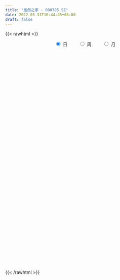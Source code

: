 ```yaml
---
title: "居然之家 - 000785.SZ"
date: 2022-05-31T16:44:45+08:00
draft: false
---
```

{{< rawhtml >}}
    <div style="text-align: center">
        <label style="padding: 1rem;"><input style="margin-right: .5rem" type="radio" name="period" value="D" checked onclick="period_change(this)">日</label>
        <label style="padding: 1rem;"><input style="margin-right: .5rem" type="radio" name="period" value="W" onclick="period_change(this)">周</label>
        <label style="padding: 1rem;"><input style="margin-right: .5rem" type="radio" name="period" value="M" onclick="period_change(this)">月</label>
    </div>
    <div id="chart" style="height: 700px;"></div> 
    <script type="text/javascript">
        const D_v = [10682.4,10677.86,52060.95,24531.09,45984.78,25104.64,17969.0,28612.26,26595.73,319046.49,89662.95,105359.48,110427.9,51446.64,47102.2,55172.03,59380.64,85673.07,75736.0,71038.5,58317.98,56939.46,132146.99,96819.03,120656.31,106540.56,96353.08,102631.62,67304.01,68926.27,84389.0,86761.34,236961.64,140539.01,119332.0,167596.8,77487.35,95216.73,54566.24,89939.21,105201.45,146455.4,59811.95,64469.0,80783.0,113797.5,163309.03,101590.4,77773.61,79204.25,57429.0,118438.17,96143.58,104447.0,58186.56,47584.69,64917.49,48616.69,89321.4,45364.5,55588.03,70613.81,75785.5,82108.6,69659.45,79547.24,63432.45,106898.34,181399.56,81107.12,98052.0,96778.08,86426.95,125074.05,89432.69,210279.06,126939.06,117990.48,189620.5,97952.0,113766.93,88573.69,93203.33,62895.37,133364.98,131900.0,64713.53,63770.01,125751.21,102289.46,58934.75,70069.24,105996.42,108157.22,107050.76,86829.79,63418.26,58443.01,130767.25,319260.76,190123.47,203826.54,147713.56,114058.88,143134.11,244740.3,171348.03,105558.81,177621.83,112038.0,113318.6,73036.21,181181.79,80786.94,89013.31,56589.08,85878.94,192030.42,79043.55,109523.91,55860.22,83714.46,68805.61,107213.47,85057.03,70798.0,127947.66,102110.19,177306.63,194919.0,102178.8,100589.75,146068.6,98277.79,66685.0,70182.6,71055.05,173405.11,143518.9,139985.22,88428.0,71270.0,104476.15,205685.12,285958.82,126615.0,105049.0,123465.34,151413.37,94790.0,66413.01,90330.22,74354.91,100585.74,157401.1,112444.0,90741.0,97403.41,100878.63,92152.0,70230.0,79397.0,118475.44,73568.0,58090.16,55654.0,68332.0,76902.46,59100.0,80174.09,67422.24,150483.0,141549.78,150999.85,128025.43,116983.0,100889.0,265599.37,152973.83,110436.0,87467.81,107947.0,87660.17,92431.0,111624.99,90670.34,197190.34,118769.89,94866.8,101215.49,63592.0,89880.76,83082.34,101895.31,116620.78,163333.0,90179.0,116051.0,99690.98,168089.01,118571.57,113843.83,74822.0,96436.35,78852.93,71474.24,57981.4,56623.85,69913.0,54265.0,62094.75,96161.43,77965.63,120381.0,99182.0,61407.14,122977.92,127396.51,113240.06,84167.0,86237.0,90876.05,80639.19,93655.82,106276.67,465159.85,708118.22,419418.19,278727.94,268550.37,249436.63,181045.92,142659.2,119933.0,139492.06,191533.69,119959.81,146982.97,107175.49,80415.76,128431.75,121367.39,134731.97,108745.48,143645.0,106081.78,97572.0,148496.48,223139.5,109400.34]
const D_histogram = [0.0,0.0036567521,0.011843293,0.0211939549,0.034998803,0.0398281316,0.0301554192,0.0282772496,0.0282808348,-0.016306989,-0.0492955207,-0.0774415746,-0.0990689226,-0.1042870581,-0.099921518,-0.0956511919,-0.0877832593,-0.0821421925,-0.0816621297,-0.0763297715,-0.0656301955,-0.0568471442,-0.0422890668,-0.029041108,-0.0202866981,-0.0141551729,-0.008131598,-0.0042917198,0.001631937,0.0079475325,0.0129343004,0.0174099401,0.0310422523,0.035001401,0.0307850926,0.0161071074,0.0077938525,0.0002375478,-0.0052362072,-0.0054490304,-0.0072611695,-0.0050374602,-0.005915858,-0.0074473851,-0.0111417339,-0.016585289,-0.0289476922,-0.0338666773,-0.0405498942,-0.0392871278,-0.0354839878,-0.0222107294,-0.0042659988,0.0082984286,0.0174320558,0.0220524624,0.0309225385,0.0357815031,0.0420850413,0.0439536879,0.0422318439,0.046856178,0.0465063426,0.0411068053,0.0358012041,0.0282940304,0.0258816455,0.0334947194,0.0426148151,0.0453395921,0.0456540624,0.0369599373,0.0346695528,0.0382782862,0.0385497621,0.0439983559,0.0461667021,0.044209449,0.0507341732,0.0522832641,0.0511260041,0.0451469651,0.0320549499,0.0231014942,0.0128637805,-0.0062805254,-0.0189298187,-0.0218751987,-0.0197721567,-0.0274739735,-0.0279446117,-0.0330161767,-0.0197364998,-0.0072780301,0.0009532062,-0.0012760951,-0.005640776,-0.0104831799,-0.0184232826,-0.019850386,-0.024458917,-0.0319894708,-0.0359698572,-0.0349710647,-0.0375887438,-0.0459389228,-0.0567206561,-0.0578850149,-0.0448384487,-0.0333007789,-0.0269264415,-0.0191408215,-0.0059211859,0.0044918942,0.0082884605,0.0095643411,0.0122476335,0.0199457972,0.0223482028,0.0255493843,0.0278062624,0.0298958517,0.0286332796,0.0308035543,0.027564172,0.0247297718,0.0216287768,0.0196992475,0.0136462606,0.0003810151,-0.0068822963,-0.0087555899,-0.0065197182,-0.0048802794,-0.0036958738,-0.0016122765,0.0009229842,0.0085266744,0.0158131146,0.0231017314,0.0244176044,0.0243286063,0.0233082778,0.0260122647,0.0339127936,0.0384397021,0.0380638091,0.0327099362,0.0305813274,0.0243768767,0.017112754,0.0126022547,0.0087937171,0.0092870419,0.0155120558,0.0182032285,0.0172652125,0.0152939937,0.0152006398,0.0131849142,0.0094272501,0.0065912179,-0.0041361277,-0.0106352022,-0.0147317959,-0.0164615847,-0.019649338,-0.0235390231,-0.0282301428,-0.0417159488,-0.0433130923,-0.0366635585,-0.0294178754,-0.0128832846,-0.0005920277,0.0065586625,0.0100975455,0.0173033485,0.0220953993,0.0189273488,0.0176512867,0.0095913956,0.0056765372,0.0039393408,-0.0031155235,-0.0069808294,-0.0215323771,-0.0259900183,-0.032430702,-0.0335635118,-0.0324588664,-0.0274787743,-0.0251820224,-0.0277061522,-0.0398147409,-0.0559735036,-0.0601796119,-0.0534603639,-0.0518087155,-0.0661993899,-0.0645446029,-0.0558484796,-0.0436738259,-0.0317082831,-0.0204287908,-0.0095049987,-0.0055071548,0.0001046402,0.0082779408,0.0108447461,0.0171155572,0.0253402312,0.0342942604,0.0456276303,0.0442248716,0.0415703823,0.0363377892,0.042591084,0.0402449538,0.0368478246,0.0322670177,0.0320312369,0.0313821771,0.0292112815,0.0150677692,0.032851695,0.01309115,-0.0193611968,-0.0438875729,-0.0528387098,-0.0508252755,-0.0480748079,-0.046122293,-0.0397595732,-0.0314818143,-0.0229849578,-0.0147374251,-0.0045943254,0.0056093647,0.0122209593,0.0235903569,0.0280640494,0.0359135187,0.0423095118,0.0340631726,0.0361328704,0.0400103728,0.0472792218,0.0593502533,0.0628396694]
const D_fast = [0.0,0.0045709402,0.0157183042,0.0303674549,0.0529220037,0.0677083653,0.0655745076,0.0707656504,0.0778394443,0.0291748732,-0.0161375386,-0.0636439861,-0.1100385648,-0.1413284648,-0.1619433042,-0.1815857761,-0.1956636583,-0.2105581397,-0.2304936093,-0.2442436939,-0.2499516668,-0.2553804016,-0.2513945908,-0.2454069091,-0.2417241736,-0.2391314416,-0.2351407662,-0.2323738181,-0.226042177,-0.2177396984,-0.2095193553,-0.2006912306,-0.1792983554,-0.1665888565,-0.1631088917,-0.1737601001,-0.1801248918,-0.1876218096,-0.1944046164,-0.1959796972,-0.1996071287,-0.1986427844,-0.2010001467,-0.2043935201,-0.2108733024,-0.2204631797,-0.240062506,-0.2534481605,-0.2702688509,-0.2788278664,-0.2838957234,-0.2761751473,-0.2592969165,-0.2446578819,-0.2311662407,-0.2210327186,-0.2044320078,-0.1906276674,-0.1738028689,-0.1609458003,-0.1521096834,-0.1357713047,-0.1244945544,-0.1196173905,-0.1159726907,-0.1164063567,-0.1123483303,-0.0963615765,-0.0765877771,-0.062528102,-0.0508001161,-0.0502542569,-0.0438772531,-0.0306989482,-0.0207900318,-0.004341849,0.0093681727,0.0184632819,0.0376715493,0.0522914563,0.0639156973,0.0692233996,0.0641451219,0.0609670397,0.0539452711,0.0332308339,0.0158490859,0.0074349063,0.0045949091,-0.0099754011,-0.0174321922,-0.0307578013,-0.0224122495,-0.0117732872,-0.0033037494,-0.0058520745,-0.0116269494,-0.0190901483,-0.0316360716,-0.0380257715,-0.0487490318,-0.0642769533,-0.077249804,-0.0849937776,-0.0970086427,-0.1168435524,-0.1418054497,-0.1574410622,-0.1556041083,-0.1523916332,-0.1527489061,-0.1497484915,-0.1380091524,-0.1264730987,-0.1206044173,-0.1169374514,-0.1111922507,-0.0985076376,-0.0905181814,-0.0809296537,-0.0717212101,-0.0621576579,-0.05626191,-0.0463907468,-0.0427390861,-0.0393910433,-0.0370848441,-0.0340895615,-0.0367309834,-0.049900975,-0.0588848605,-0.0629470515,-0.0623411095,-0.0619217405,-0.0616613034,-0.0599807751,-0.0572147684,-0.0474794096,-0.0362396908,-0.0231756411,-0.0157553669,-0.0097622135,-0.0049554726,0.0042515805,0.0206303077,0.0347671419,0.0439072012,0.0467308123,0.0522475354,0.0521373038,0.0491513696,0.047791434,0.0461813257,0.0489964109,0.0590994388,0.0663414186,0.0697197058,0.0715719853,0.0752787914,0.0765592943,0.0751584428,0.0739702151,0.0622088376,0.0530509625,0.0452714198,0.0394262348,0.031326147,0.0215517062,0.0098030508,-0.0141117425,-0.026537159,-0.0290535148,-0.0291623005,-0.0158485309,-0.0037052809,0.0050850749,0.0111483442,0.0226799844,0.032995885,0.0345596716,0.0376964313,0.0320343891,0.029538665,0.0287863038,0.0209525586,0.0153420454,-0.0045925966,-0.0155477423,-0.0300961016,-0.0396197893,-0.0466298605,-0.048519462,-0.0525182157,-0.0619688836,-0.0840311574,-0.1141832961,-0.1334343074,-0.1400801503,-0.1513806808,-0.1823212026,-0.1968025664,-0.202068563,-0.2008123658,-0.1967738938,-0.1906015992,-0.1820540568,-0.1794330015,-0.1737950465,-0.1635522607,-0.1582742689,-0.1477245685,-0.1331648367,-0.1156372424,-0.0928969649,-0.0832435057,-0.0755053994,-0.0716535452,-0.0547524795,-0.0470373712,-0.0412225442,-0.0377365967,-0.0299645683,-0.0227680838,-0.017636159,-0.028012729,-0.0020158795,-0.0185036369,-0.055796283,-0.0912945523,-0.1134553667,-0.1241482512,-0.1334164856,-0.142994544,-0.1465717175,-0.1461644121,-0.143413795,-0.1388506187,-0.1298561003,-0.118250069,-0.1085832347,-0.0913162478,-0.079826543,-0.062998694,-0.046025323,-0.045755869,-0.0346529536,-0.020772858,-0.0016842035,0.0252243913,0.0444237247]
const D_slow = [0.0,0.000914188,0.0038750113,0.0091735,0.0179232008,0.0278802337,0.0354190885,0.0424884008,0.0495586095,0.0454818623,0.0331579821,0.0137975885,-0.0109696422,-0.0370414067,-0.0620217862,-0.0859345842,-0.107880399,-0.1284159471,-0.1488314796,-0.1679139224,-0.1843214713,-0.1985332574,-0.2091055241,-0.2163658011,-0.2214374756,-0.2249762688,-0.2270091683,-0.2280820982,-0.227674114,-0.2256872309,-0.2224536558,-0.2181011707,-0.2103406077,-0.2015902574,-0.1938939843,-0.1898672074,-0.1879187443,-0.1878593574,-0.1891684092,-0.1905306668,-0.1923459592,-0.1936053242,-0.1950842887,-0.196946135,-0.1997315685,-0.2038778907,-0.2111148138,-0.2195814831,-0.2297189567,-0.2395407386,-0.2484117356,-0.2539644179,-0.2550309176,-0.2529563105,-0.2485982965,-0.2430851809,-0.2353545463,-0.2264091705,-0.2158879102,-0.2048994882,-0.1943415273,-0.1826274828,-0.1710008971,-0.1607241958,-0.1517738948,-0.1447003871,-0.1382299758,-0.1298562959,-0.1192025922,-0.1078676941,-0.0964541785,-0.0872141942,-0.078546806,-0.0689772344,-0.0593397939,-0.0483402049,-0.0367985294,-0.0257461671,-0.0130626238,0.0000081922,0.0127896932,0.0240764345,0.032090172,0.0378655455,0.0410814906,0.0395113593,0.0347789046,0.0293101049,0.0243670658,0.0174985724,0.0105124195,0.0022583753,-0.0026757497,-0.0044952572,-0.0042569556,-0.0045759794,-0.0059861734,-0.0086069684,-0.013212789,-0.0181753855,-0.0242901148,-0.0322874825,-0.0412799468,-0.0500227129,-0.0594198989,-0.0709046296,-0.0850847936,-0.0995560473,-0.1107656595,-0.1190908542,-0.1258224646,-0.13060767,-0.1320879665,-0.1309649929,-0.1288928778,-0.1265017925,-0.1234398842,-0.1184534349,-0.1128663842,-0.1064790381,-0.0995274725,-0.0920535096,-0.0848951897,-0.0771943011,-0.0703032581,-0.0641208151,-0.0587136209,-0.0537888091,-0.0503772439,-0.0502819901,-0.0520025642,-0.0541914617,-0.0558213912,-0.0570414611,-0.0579654295,-0.0583684987,-0.0581377526,-0.056006084,-0.0520528053,-0.0462773725,-0.0401729714,-0.0340908198,-0.0282637504,-0.0217606842,-0.0132824858,-0.0036725603,0.005843392,0.0140208761,0.0216662079,0.0277604271,0.0320386156,0.0351891793,0.0373876086,0.039709369,0.043587383,0.0481381901,0.0524544933,0.0562779917,0.0600781516,0.0633743802,0.0657311927,0.0673789972,0.0663449653,0.0636861647,0.0600032157,0.0558878195,0.050975485,0.0450907293,0.0380331936,0.0276042064,0.0167759333,0.0076100437,0.0002555748,-0.0029652463,-0.0031132532,-0.0014735876,0.0010507988,0.0053766359,0.0109004857,0.0156323229,0.0200451446,0.0224429935,0.0238621278,0.024846963,0.0240680821,0.0223228748,0.0169397805,0.0104422759,0.0023346004,-0.0060562775,-0.0141709941,-0.0210406877,-0.0273361933,-0.0342627313,-0.0442164166,-0.0582097925,-0.0732546955,-0.0866197864,-0.0995719653,-0.1161218128,-0.1322579635,-0.1462200834,-0.1571385399,-0.1650656107,-0.1701728084,-0.172549058,-0.1739258467,-0.1738996867,-0.1718302015,-0.169119015,-0.1648401257,-0.1585050679,-0.1499315028,-0.1385245952,-0.1274683773,-0.1170757817,-0.1079913344,-0.0973435634,-0.087282325,-0.0780703688,-0.0700036144,-0.0619958052,-0.0541502609,-0.0468474405,-0.0430804982,-0.0348675745,-0.031594787,-0.0364350862,-0.0474069794,-0.0606166568,-0.0733229757,-0.0853416777,-0.096872251,-0.1068121443,-0.1146825978,-0.1204288373,-0.1241131936,-0.1252617749,-0.1238594337,-0.1208041939,-0.1149066047,-0.1078905924,-0.0989122127,-0.0883348347,-0.0798190416,-0.070785824,-0.0607832308,-0.0489634253,-0.034125862,-0.0184159447]
const D_data = [['2021-05-20', 6.8364, 6.7886, 6.7791, 6.8555],['2021-05-21', 6.7886, 6.8459, 6.7791, 6.8555],['2021-05-24', 6.8077, 6.9414, 6.76, 7.1133],['2021-05-25', 6.9223, 7.0178, 6.8746, 7.056],['2021-05-26', 7.0655, 7.161, 7.0655, 7.2374],['2021-05-27', 7.161, 7.1324, 6.9701, 7.161],['2021-05-28', 7.1037, 6.9701, 6.9414, 7.1037],['2021-05-31', 6.9414, 7.0655, 6.9223, 7.1515],['2021-06-01', 7.1897, 7.1133, 6.9892, 7.1992],['2021-06-02', 7.0655, 6.4449, 6.4067, 7.0655],['2021-06-03', 6.3303, 6.359, 6.2253, 6.4354],['2021-06-04', 6.3494, 6.2062, 6.1776, 6.359],['2021-06-07', 6.2062, 6.0821, 6.0725, 6.2158],['2021-06-08', 6.0821, 6.1298, 6.0821, 6.1871],['2021-06-09', 6.1585, 6.1585, 6.1203, 6.2062],['2021-06-10', 6.1394, 6.0916, 6.0725, 6.1585],['2021-06-11', 6.1107, 6.0821, 6.0248, 6.1107],['2021-06-15', 6.063, 6.0057, 5.9389, 6.1394],['2021-06-16', 5.9962, 5.872, 5.8147, 6.0344],['2021-06-17', 5.872, 5.8625, 5.8243, 6.0153],['2021-06-18', 5.9007, 5.8911, 5.8434, 5.9293],['2021-06-21', 5.8911, 5.8434, 5.8147, 5.9198],['2021-06-22', 5.8911, 5.9102, 5.8625, 5.9866],['2021-06-23', 5.9102, 5.9102, 5.8529, 5.9484],['2021-06-24', 5.9198, 5.8625, 5.8529, 5.9771],['2021-06-25', 5.9007, 5.8243, 5.7766, 5.9102],['2021-06-28', 5.8243, 5.8147, 5.7956, 5.8243],['2021-06-29', 5.8052, 5.7766, 5.7288, 5.8338],['2021-06-30', 5.7861, 5.7956, 5.7384, 5.7956],['2021-07-01', 5.8052, 5.8052, 5.7575, 5.8147],['2021-07-02', 5.8147, 5.7956, 5.7479, 5.8243],['2021-07-05', 5.8052, 5.7956, 5.7575, 5.8625],['2021-07-06', 5.8052, 5.9484, 5.7956, 6.1776],['2021-07-07', 5.9771, 5.872, 5.8434, 5.9962],['2021-07-08', 5.8625, 5.767, 5.7575, 5.872],['2021-07-09', 5.7288, 5.576, 5.5474, 5.7575],['2021-07-12', 5.576, 5.576, 5.5474, 5.6047],['2021-07-13', 5.5856, 5.5188, 5.4615, 5.5856],['2021-07-14', 5.4997, 5.4806, 5.4615, 5.5188],['2021-07-15', 5.5665, 5.4997, 5.4806, 5.6142],['2021-07-16', 5.4706, 5.4417, 5.432, 5.538],['2021-07-19', 5.4128, 5.4609, 5.2202, 5.5091],['2021-07-20', 5.3839, 5.3935, 5.3646, 5.4513],['2021-07-21', 5.3935, 5.3454, 5.3261, 5.4417],['2021-07-22', 5.3165, 5.2683, 5.2587, 5.355],['2021-07-23', 5.2683, 5.1816, 5.1527, 5.2683],['2021-07-26', 5.1624, 4.9986, 4.8927, 5.1624],['2021-07-27', 4.9697, 4.989, 4.8927, 5.0372],['2021-07-28', 4.9601, 4.8734, 4.8542, 4.9697],['2021-07-29', 4.8927, 4.8927, 4.8734, 4.989],['2021-07-30', 4.912, 4.8734, 4.8638, 4.912],['2021-08-02', 4.8638, 4.9794, 4.8445, 5.0372],['2021-08-03', 4.9601, 5.0757, 4.9505, 5.1527],['2021-08-04', 5.0853, 5.0564, 5.0179, 5.1624],['2021-08-05', 5.0372, 5.0468, 5.0179, 5.0757],['2021-08-06', 5.0757, 5.0083, 4.9697, 5.0757],['2021-08-09', 4.989, 5.0853, 4.9794, 5.0949],['2021-08-10', 5.0853, 5.0661, 5.0372, 5.0949],['2021-08-11', 5.0757, 5.1142, 5.0757, 5.2105],['2021-08-12', 5.1238, 5.0853, 5.0757, 5.172],['2021-08-13', 5.0853, 5.0468, 5.0179, 5.1335],['2021-08-16', 5.0372, 5.1431, 5.0275, 5.1431],['2021-08-17', 5.1431, 5.1046, 5.0949, 5.2298],['2021-08-18', 5.0853, 5.0372, 5.0179, 5.1238],['2021-08-19', 5.0661, 5.0179, 5.0179, 5.1238],['2021-08-20', 5.0083, 4.9601, 4.912, 5.0564],['2021-08-23', 4.9505, 4.9986, 4.9216, 5.0083],['2021-08-24', 5.0083, 5.1431, 5.0083, 5.1527],['2021-08-25', 5.2105, 5.2202, 5.172, 5.3743],['2021-08-26', 5.249, 5.1913, 5.1624, 5.2683],['2021-08-27', 5.2202, 5.1913, 5.1624, 5.3454],['2021-08-30', 5.2009, 5.0757, 5.0372, 5.2105],['2021-08-31', 5.0372, 5.1431, 5.0372, 5.2202],['2021-09-01', 5.1913, 5.2394, 5.172, 5.2683],['2021-09-02', 5.249, 5.2298, 5.1913, 5.2779],['2021-09-03', 5.2298, 5.3357, 5.2009, 5.4706],['2021-09-06', 5.3646, 5.3454, 5.3165, 5.4609],['2021-09-07', 5.3646, 5.3261, 5.2876, 5.3839],['2021-09-08', 5.3261, 5.4802, 5.3068, 5.5284],['2021-09-09', 5.4802, 5.4802, 5.4128, 5.4995],['2021-09-10', 5.4609, 5.4898, 5.4417, 5.538],['2021-09-13', 5.5091, 5.4513, 5.3839, 5.5187],['2021-09-14', 5.4706, 5.3454, 5.3454, 5.4898],['2021-09-15', 5.3261, 5.3646, 5.2779, 5.4031],['2021-09-16', 5.4224, 5.3165, 5.3165, 5.5091],['2021-09-17', 5.3357, 5.1335, 5.1335, 5.3454],['2021-09-22', 5.0564, 5.1238, 5.0372, 5.1335],['2021-09-23', 5.1238, 5.1913, 5.1142, 5.2587],['2021-09-24', 5.2202, 5.2394, 5.1913, 5.3646],['2021-09-27', 5.2202, 5.0853, 5.0757, 5.2972],['2021-09-28', 5.1624, 5.1335, 5.0564, 5.1624],['2021-09-29', 5.1046, 5.0372, 5.0179, 5.1142],['2021-09-30', 5.0372, 5.2683, 5.0372, 5.2876],['2021-10-08', 5.2876, 5.3165, 5.2394, 5.3357],['2021-10-11', 5.3454, 5.3165, 5.2683, 5.4128],['2021-10-12', 5.2779, 5.2009, 5.1527, 5.3068],['2021-10-13', 5.2105, 5.1527, 5.1046, 5.2202],['2021-10-14', 5.172, 5.1142, 5.1142, 5.172],['2021-10-15', 5.1913, 5.0275, 5.0179, 5.2298],['2021-10-18', 5.2009, 5.0661, 5.0372, 5.3839],['2021-10-19', 5.0468, 4.989, 4.9312, 5.0564],['2021-10-20', 4.9794, 4.8927, 4.8927, 5.0083],['2021-10-21', 4.8831, 4.8734, 4.8542, 4.9216],['2021-10-22', 4.8927, 4.8927, 4.8542, 4.9023],['2021-10-25', 4.9023, 4.806, 4.7867, 4.912],['2021-10-26', 4.7675, 4.6615, 4.6423, 4.806],['2021-10-27', 4.6808, 4.5267, 4.4882, 4.6808],['2021-10-28', 4.5267, 4.5556, 4.4882, 4.5652],['2021-10-29', 4.5363, 4.7097, 4.5363, 4.7097],['2021-11-01', 4.6904, 4.7097, 4.6519, 4.7482],['2021-11-02', 4.6808, 4.6519, 4.5845, 4.729],['2021-11-03', 4.6519, 4.6712, 4.6326, 4.6808],['2021-11-04', 4.6712, 4.7675, 4.623, 4.8349],['2021-11-05', 4.7482, 4.7771, 4.729, 4.7964],['2021-11-08', 4.7771, 4.7193, 4.7097, 4.7964],['2021-11-09', 4.7193, 4.6904, 4.6904, 4.729],['2021-11-10', 4.6904, 4.7097, 4.623, 4.7097],['2021-11-11', 4.6904, 4.7964, 4.6904, 4.8734],['2021-11-12', 4.7867, 4.7579, 4.7386, 4.8253],['2021-11-15', 4.7579, 4.7867, 4.7193, 4.8445],['2021-11-16', 4.7964, 4.7964, 4.7771, 4.8156],['2021-11-17', 4.7771, 4.8156, 4.7771, 4.8253],['2021-11-18', 4.806, 4.7867, 4.7867, 4.8253],['2021-11-19', 4.7771, 4.8445, 4.7482, 4.8638],['2021-11-22', 4.8156, 4.7867, 4.7867, 4.8445],['2021-11-23', 4.7771, 4.7867, 4.7675, 4.7964],['2021-11-24', 4.7867, 4.7771, 4.729, 4.806],['2021-11-25', 4.7771, 4.7867, 4.7482, 4.8156],['2021-11-26', 4.7675, 4.7193, 4.7001, 4.806],['2021-11-29', 4.6904, 4.5749, 4.5556, 4.6904],['2021-11-30', 4.5941, 4.5845, 4.5556, 4.6134],['2021-12-01', 4.5845, 4.6134, 4.546, 4.6326],['2021-12-02', 4.6134, 4.6519, 4.6038, 4.7097],['2021-12-03', 4.6519, 4.6423, 4.6038, 4.6904],['2021-12-06', 4.6615, 4.6326, 4.6134, 4.6712],['2021-12-07', 4.6615, 4.6423, 4.5941, 4.6615],['2021-12-08', 4.6615, 4.6519, 4.623, 4.6712],['2021-12-09', 4.6712, 4.7386, 4.6519, 4.7867],['2021-12-10', 4.7386, 4.7771, 4.7001, 4.7964],['2021-12-13', 4.7964, 4.8253, 4.7867, 4.8638],['2021-12-14', 4.8156, 4.7867, 4.7771, 4.8445],['2021-12-15', 4.7867, 4.7867, 4.7482, 4.806],['2021-12-16', 4.7867, 4.7867, 4.7771, 4.8253],['2021-12-17', 4.806, 4.8542, 4.7771, 4.8831],['2021-12-20', 4.8734, 4.9697, 4.8542, 5.0564],['2021-12-21', 4.9794, 4.989, 4.912, 5.0275],['2021-12-22', 5.0275, 4.9697, 4.9697, 5.0661],['2021-12-23', 5.0083, 4.9216, 4.912, 5.0179],['2021-12-24', 4.9216, 4.9697, 4.8638, 4.989],['2021-12-27', 4.9697, 4.9216, 4.9023, 4.9697],['2021-12-28', 4.8831, 4.8927, 4.8734, 4.9216],['2021-12-29', 4.9312, 4.912, 4.8542, 4.9505],['2021-12-30', 4.9312, 4.912, 4.8927, 4.9505],['2021-12-31', 4.9408, 4.9697, 4.8927, 4.9697],['2022-01-04', 4.9601, 5.0757, 4.9505, 5.1046],['2022-01-05', 5.0853, 5.0757, 5.0468, 5.0949],['2022-01-06', 5.0853, 5.0564, 5.0275, 5.1431],['2022-01-07', 5.0564, 5.0564, 5.0372, 5.1335],['2022-01-10', 5.0564, 5.0949, 5.0468, 5.1335],['2022-01-11', 5.0853, 5.0853, 5.0564, 5.1238],['2022-01-12', 5.0757, 5.0661, 5.0372, 5.1046],['2022-01-13', 5.0661, 5.0757, 5.0468, 5.1142],['2022-01-14', 5.0468, 4.9505, 4.9216, 5.0661],['2022-01-17', 4.9216, 4.9601, 4.9216, 5.0179],['2022-01-18', 4.9697, 4.9601, 4.9216, 4.9986],['2022-01-19', 4.9505, 4.9697, 4.9023, 4.9794],['2022-01-20', 4.9986, 4.9312, 4.9312, 5.0372],['2022-01-21', 4.912, 4.8927, 4.8638, 4.9408],['2022-01-24', 4.8927, 4.8445, 4.8253, 4.912],['2022-01-25', 4.8445, 4.6615, 4.6615, 4.8445],['2022-01-26', 4.7001, 4.7386, 4.6519, 4.7579],['2022-01-27', 4.8156, 4.8253, 4.7482, 4.8638],['2022-01-28', 4.8253, 4.8445, 4.7193, 4.9408],['2022-02-07', 4.912, 5.0083, 4.8831, 5.0468],['2022-02-08', 5.0083, 5.0275, 4.9312, 5.0275],['2022-02-09', 5.0275, 5.0179, 4.9697, 5.0564],['2022-02-10', 5.0083, 5.0083, 4.9794, 5.0372],['2022-02-11', 5.0083, 5.0949, 4.9794, 5.1913],['2022-02-14', 5.0757, 5.1142, 5.0179, 5.1431],['2022-02-15', 5.0853, 5.0372, 4.9986, 5.1142],['2022-02-16', 5.0372, 5.0661, 5.0179, 5.0757],['2022-02-17', 5.0661, 4.9697, 4.9505, 5.0757],['2022-02-18', 4.9408, 4.9986, 4.912, 5.0179],['2022-02-21', 5.0179, 5.0179, 4.9601, 5.0468],['2022-02-22', 4.9986, 4.9312, 4.912, 5.0179],['2022-02-23', 4.9697, 4.9408, 4.912, 4.9697],['2022-02-24', 4.9312, 4.7482, 4.7193, 4.9601],['2022-02-25', 4.7675, 4.806, 4.7675, 4.8542],['2022-02-28', 4.806, 4.729, 4.7097, 4.806],['2022-03-01', 4.729, 4.7482, 4.6904, 4.7675],['2022-03-02', 4.7097, 4.7482, 4.6904, 4.7675],['2022-03-03', 4.7675, 4.7867, 4.7482, 4.8156],['2022-03-04', 4.7771, 4.7482, 4.7193, 4.7867],['2022-03-07', 4.7193, 4.6615, 4.6423, 4.7482],['2022-03-08', 4.6423, 4.4689, 4.4689, 4.6808],['2022-03-09', 4.4882, 4.2956, 4.1703, 4.5171],['2022-03-10', 4.3919, 4.3341, 4.3244, 4.4208],['2022-03-11', 4.2956, 4.4208, 4.1896, 4.4304],['2022-03-14', 4.3919, 4.3244, 4.3244, 4.4689],['2022-03-15', 4.3148, 4.0259, 4.0066, 4.3148],['2022-03-16', 4.0451, 4.1222, 3.9392, 4.1318],['2022-03-17', 4.18, 4.1703, 4.1415, 4.2281],['2022-03-18', 4.1222, 4.2089, 4.1126, 4.2281],['2022-03-21', 4.2089, 4.2185, 4.1607, 4.2667],['2022-03-22', 4.1896, 4.2281, 4.1607, 4.2763],['2022-03-23', 4.257, 4.2474, 4.2378, 4.3244],['2022-03-24', 4.2089, 4.1703, 4.1607, 4.2378],['2022-03-25', 4.1607, 4.1896, 4.1607, 4.2281],['2022-03-28', 4.18, 4.2378, 4.1029, 4.2474],['2022-03-29', 4.2378, 4.18, 4.18, 4.2763],['2022-03-30', 4.2281, 4.2378, 4.18, 4.2474],['2022-03-31', 4.2474, 4.2956, 4.2185, 4.3244],['2022-04-01', 4.2763, 4.3533, 4.2667, 4.363],['2022-04-06', 4.3533, 4.4497, 4.2956, 4.5267],['2022-04-07', 4.4785, 4.3341, 4.3341, 4.5074],['2022-04-08', 4.3341, 4.3244, 4.257, 4.3822],['2022-04-11', 4.3244, 4.2859, 4.2378, 4.4208],['2022-04-12', 4.2281, 4.4497, 4.18, 4.4689],['2022-04-13', 4.4593, 4.3726, 4.363, 4.4785],['2022-04-14', 4.3822, 4.363, 4.3437, 4.4304],['2022-04-15', 4.3533, 4.3437, 4.3244, 4.44],['2022-04-18', 4.3341, 4.4015, 4.257, 4.4111],['2022-04-19', 4.363, 4.4111, 4.3341, 4.4208],['2022-04-20', 4.44, 4.4015, 4.363, 4.4978],['2022-04-21', 4.3533, 4.2185, 4.1992, 4.3822],['2022-04-22', 4.3533, 4.6423, 4.257, 4.6423],['2022-04-25', 4.6423, 4.18, 4.18, 4.6519],['2022-04-26', 4.1029, 3.8718, 3.8429, 4.1318],['2022-04-27', 3.7562, 3.7851, 3.5925, 3.814],['2022-04-28', 3.7177, 3.8429, 3.708, 3.9777],['2022-04-29', 3.7947, 3.9103, 3.7755, 3.997],['2022-05-05', 3.891, 3.8814, 3.8525, 3.9392],['2022-05-06', 3.7562, 3.8333, 3.7369, 3.9007],['2022-05-09', 3.8429, 3.8621, 3.8429, 3.9103],['2022-05-10', 3.8525, 3.8814, 3.7947, 3.8814],['2022-05-11', 3.8718, 3.891, 3.8621, 3.9488],['2022-05-12', 3.8429, 3.9007, 3.8429, 3.9103],['2022-05-13', 3.9392, 3.9488, 3.9007, 4.0451],['2022-05-16', 3.9585, 3.9874, 3.9199, 4.0162],['2022-05-17', 4.0162, 3.9777, 3.9488, 4.0451],['2022-05-18', 3.9681, 4.0837, 3.9681, 4.1029],['2022-05-19', 4.0259, 4.0451, 3.9777, 4.0451],['2022-05-20', 4.0548, 4.1318, 4.0451, 4.1318],['2022-05-23', 4.1318, 4.1703, 4.0837, 4.1992],['2022-05-24', 4.1804, 4.0004, 4.0004, 4.1904],['2022-05-25', 4.0004, 4.1304, 4.0004, 4.1504],['2022-05-26', 4.1704, 4.1904, 4.1404, 4.2604],['2022-05-27', 4.2104, 4.2904, 4.1604, 4.3104],['2022-05-30', 4.36, 4.44, 4.33, 4.5],['2022-05-31', 4.45, 4.42, 4.38, 4.47]]
const W_v = [127089.04,171016.87,146487.11,114567.58,93268.8,145856.75,91634.71,132076.63,134601.21,139449.91,141214.05,102238.26,129432.37,250255.39,132902.75,100729.61,65164.27,72049.98,62520.69,79624.01,57080.38,141095.82,103866.86,58419.04,62868.28,517450.74,322720.45,325459.63,189842.92,106544.18,33287.16,23832.09,99757.26,84173.48,140371.5,229629.9,140307.37,103095.35,206262.76,131462.78,95246.89,57735.38,96162.3,59243.09,156615.19,115173.93,55270.65,68447.5,76392.59,62596.06,59305.75,85226.46,48468.48,75724.48,71495.21,52660.66,43622.1,46646.5,53986.93,54661.15,37591.04,55837.52,74976.32,59559.44,60492.3,77312.12,77833.22,90496.41,82817.16,86212.56,97142.11,134106.06,70459.64,67852.47,102775.37,38451.53,39188.0,3892.79,910307.55,1864869.75,1670527.45,1616271.77,1777369.2,899415.22,454593.78,442111.24,491069.13,391437.0,425698.44,254757.44,78819.01,191850.9,259207.45,117167.37,130769.01,810210.41,608862.45,394750.3100000001,251768.96,202845.63,130922.36,183055.31,169046.85,231550.06,126629.49,88018.54,140198.92,183701.66,190094.13,153339.06,248715.01,290868.46,175422.91,548432.64,585699.76,617820.42,356633.85,261630.62,257534.31,229562.65,272627.67,276347.46,250487.85,552570.7,592040.04,328892.07,308304.73,191914.18,345663.31,382438.43,292364.1,536927.62,345699.51,332329.35,1450248.9000000001,601222.14,478477.52,371824.09,415840.46,219309.37,170277.67,152259.93,114707.41,181786.37,142463.56,162694.58,434243.39,244615.49,181036.84,104551.11,161619.63,489190.0100000001,397233.66,563151.75,439608.79,560827.6900000001,563323.36,337793.55,377468.81,217803.81,186077.48,305391.57,217420.32,117798.2,51550.35,240518.51,106031.67,231939.38,342458.46,140110.78,92383.72,78907.56,189527.35,118698.21,89927.4,153453.06,127767.97,104519.78,71794.84,72161.65,346695.37,170571.17,54855.04,48475.77,144174.93,79222.09,88940.42,94681.6,151146.74,76097.63,45106.0,49148.74,81031.2,44744.86,44916.71,73197.41,95735.89,165650.46,569276.91,323529.41,290765.55,513102.35,419603.98,751190.79,422410.98,465316.85,479306.29,424800.0,303808.11,377714.6,530889.47,607990.8300000001,646268.97,509937.37,254234.75,337289.87,108157.22,446509.07,974983.2100000001,842403.08,560361.54,502555.3,425117.67,563219.51,642033.9400000001,524846.66,609844.49,792501.53,426473.88,457989.51,461133.07,332546.62,498729.11,762496.65,546484.8099999999,610686.5599999999,432637.39,588079.09,575017.39,361368.77,360399.81,280970.14,534018.49,836607.58,1924251.3499999996,323705.12,717901.53,572122.36,604540.74,332539.84]
const W_histogram = [0.0,-0.0448510541,-0.0622514293,-0.0672889627,-0.0759601516,-0.0455654891,-0.0205032543,-0.0059471068,0.0154356659,0.0346315039,0.0578616604,0.0622001526,0.0850248143,0.1056525633,0.0757753738,0.0038299037,-0.030521176,-0.090192704,-0.1275820335,-0.1328192463,-0.1208623685,-0.0866863931,-0.096235339,-0.0952965179,-0.0781711679,-0.0126656845,-0.0235240158,0.0069049841,-0.0186622688,-0.0974212263,-0.1166475149,-0.1126279094,-0.0981212431,-0.0687268055,-0.0408238966,-0.0358896792,0.0046447948,0.0193192866,0.0523779887,0.0496690094,0.0523055003,0.0515511298,0.0562579844,0.0575226081,0.0587935626,0.0392100792,0.0126491364,-0.0134626869,-0.0976204533,-0.1296633142,-0.1512021339,-0.1236551273,-0.1039142146,-0.0699465274,-0.0618745604,-0.0479858498,-0.0533998173,-0.0524017402,-0.043092875,-0.031383427,-0.0199114118,0.0017111699,0.0267461169,-0.0114051458,-0.0557552084,-0.0568981218,-0.041025534,-0.0182387153,0.0294460074,0.0388791723,0.05151457,0.0635648629,0.0539608528,0.0390080065,0.0274283282,0.02816301,0.0371132777,0.1297036975,0.2731872419,0.4911029243,0.5476485196,0.5923564599,0.600002761,0.5114561994,0.4378951136,0.3657230094,0.3046146211,0.2523436122,0.1763975466,0.0680807035,-0.0248359278,-0.1279082819,-0.1948476475,-0.2496729963,-0.2512215116,-0.154765317,-0.1180397933,-0.0914416354,-0.091081977,-0.0870746319,-0.1079342509,-0.0977937779,-0.1083539586,-0.1135895618,-0.1451210801,-0.1567657168,-0.1290296473,-0.0850073232,-0.061251634,-0.0247562385,-0.0014437913,-0.0207917506,-0.0151391786,0.0560055325,0.079866835,0.0340492446,-0.0042523119,-0.0201326778,-0.0488358163,-0.0465565148,-0.0580565783,-0.0750394165,-0.0775049175,-0.0325555373,-0.0211090353,-0.0390502303,-0.0508583631,-0.0695491454,-0.0781414468,-0.1654509067,-0.2193127317,-0.1831227406,-0.1927314904,-0.1534707725,-0.117873239,-0.1265912512,-0.0995943223,-0.1032903306,-0.070886189,-0.0656575867,-0.0751806049,-0.0667245592,-0.0593650875,-0.0469062669,-0.0468775902,-0.0394544326,0.0000585347,0.0075355838,0.0319594472,0.0347068791,0.0535050995,0.1153795654,0.1136165959,0.1510044799,0.2453632104,0.3126481375,0.2770756347,0.2379751517,0.2292499198,0.1797840029,0.1349946528,0.0586219781,-0.011748793,-0.0527014443,-0.0607592913,-0.0366745494,-0.0411474428,-0.0223736713,-0.0222478546,-0.0349914021,-0.0605353647,-0.0786046098,-0.0872121008,-0.1075229155,-0.1204512626,-0.1156109901,-0.0819528143,-0.0945744375,-0.1097288765,-0.115681363,-0.1238229654,-0.1429852561,-0.1537039487,-0.1295895397,-0.1034948205,-0.0748530892,-0.0532592859,-0.0206350059,0.0105261576,0.0251047799,0.0278556826,0.0351746782,0.0290534776,0.0318149668,0.042370896,0.0443668564,0.0493178815,0.0606311888,0.0185245312,-0.0140691049,-0.0432288864,-0.0606831093,-0.0673157735,-0.078847365,-0.0872216482,-0.1010074643,-0.1203018624,-0.1134856896,-0.0965545978,-0.0819411305,-0.0490719718,-0.0119110833,0.0266379223,0.0314029214,0.0441679211,0.0562633762,0.0684085553,0.0582729967,0.0444114941,0.0257640506,0.0210156234,0.0196532423,0.0271917025,0.0263353027,0.0232780489,0.0324651346,0.0450888591,0.0615526774,0.0720491003,0.0836238125,0.0827857325,0.0770924324,0.0690913671,0.0789617494,0.0772106333,0.0619455639,0.0474718651,0.0169394772,-0.0147252961,-0.0331150629,-0.0304661824,-0.0269913875,-0.0200435498,0.0065868636,-0.0216275733,-0.040888789,-0.0411505003,-0.0250884883,-0.0011370493,0.0246556351]
const W_fast = [0.0,-0.0560638177,-0.0890270501,-0.1108868242,-0.138548051,-0.1195447608,-0.0996083396,-0.0865389687,-0.0612972796,-0.0334435656,0.0042520059,0.0241405363,0.0682214015,0.1152622914,0.1043289454,0.0333409512,-0.0086404225,-0.0908601265,-0.1601449644,-0.1985869887,-0.2168457031,-0.204341326,-0.2379491066,-0.260834415,-0.263251857,-0.2009127947,-0.21765213,-0.185496884,-0.2157297041,-0.3188439682,-0.3672321356,-0.3913695073,-0.4013931518,-0.3891804157,-0.3714834809,-0.3755216832,-0.3338260106,-0.3143216972,-0.2681684978,-0.2584602248,-0.2427473588,-0.2306139469,-0.2118425962,-0.1961973204,-0.1802279753,-0.1900089389,-0.2134075976,-0.2428850926,-0.3514479723,-0.4159066618,-0.475246015,-0.4786127902,-0.4848504312,-0.4683693758,-0.4757660489,-0.4738738008,-0.4926377226,-0.5047400805,-0.506204434,-0.5023408428,-0.4958466806,-0.4737963064,-0.4420748302,-0.4830773793,-0.541366244,-0.5567336878,-0.5511174836,-0.5328903437,-0.4778441191,-0.4586911611,-0.433177121,-0.4052356124,-0.4013494092,-0.4065502539,-0.4112728501,-0.4034974158,-0.3852688287,-0.2602524846,-0.0484721297,0.2922192838,0.485677009,0.6784740643,0.8361210556,0.8754385439,0.9113512365,0.9306098847,0.9456551517,0.9564700457,0.9246233668,0.8333266996,0.7342010863,0.5991516618,0.4835003843,0.3662567865,0.3019028932,0.3596677586,0.366883334,0.370621083,0.3482102472,0.3304489343,0.2826057526,0.2682977811,0.2306491108,0.1970161171,0.1292043287,0.0783682628,0.0738469205,0.0966174138,0.1050601945,0.1353665304,0.1583180297,0.1337721329,0.1356399101,0.2207860045,0.2646140156,0.2273087365,0.1879441019,0.1670305666,0.1261184741,0.1167586469,0.0907444387,0.0550017464,0.033160016,0.0699705119,0.0761397551,0.0484360025,0.0239132789,-0.0121647898,-0.0402924528,-0.1689646395,-0.2776546474,-0.2872453413,-0.3450369638,-0.344143939,-0.3380147152,-0.3783805403,-0.3762821919,-0.4058007829,-0.3911181886,-0.4023039829,-0.4306221524,-0.4388472464,-0.4463290467,-0.4455967927,-0.4572875135,-0.4597279641,-0.4202003632,-0.4108394181,-0.3784256929,-0.3670015413,-0.3348270459,-0.2441076887,-0.2174665092,-0.1423275052,0.0133720279,0.1588189894,0.1925153953,0.2129087002,0.2614959482,0.256976032,0.2459353452,0.1842181649,0.1109101956,0.0567821832,0.0335345133,0.048450618,0.0336908638,0.0468712176,0.0414350706,0.0199436726,-0.0207341313,-0.0584545288,-0.088865045,-0.1360565886,-0.1790977513,-0.2031602264,-0.1899902542,-0.2262554867,-0.2688421448,-0.3037149721,-0.3428123158,-0.3977209205,-0.4468656003,-0.4551485762,-0.4549275622,-0.4449991032,-0.4367201213,-0.4092545928,-0.3754618899,-0.3546070727,-0.3448922492,-0.3287795842,-0.3276374154,-0.3169221844,-0.2957735313,-0.2826858568,-0.2654053613,-0.2389342568,-0.2764097816,-0.3125206939,-0.352487697,-0.3851126972,-0.4085743048,-0.4398177375,-0.4699974328,-0.509035115,-0.5584049787,-0.5799602283,-0.5871677859,-0.5930396013,-0.5724384355,-0.5382553178,-0.4930468316,-0.4804311022,-0.4566241222,-0.430462823,-0.4012155052,-0.3967828145,-0.3995414436,-0.4117478744,-0.4112423958,-0.4076914664,-0.3933550805,-0.3876276547,-0.3848653963,-0.3675620269,-0.3436660876,-0.3118141,-0.283305402,-0.2508247366,-0.2309663835,-0.2173865755,-0.2081147991,-0.1785039794,-0.1609524371,-0.1607311156,-0.1633368481,-0.1896343667,-0.2249804641,-0.2516489966,-0.2566166617,-0.2598897137,-0.2579527634,-0.2296756341,-0.2632969643,-0.2927803773,-0.3033297136,-0.2935398237,-0.269872647,-0.2379160539]
const W_slow = [0.0,-0.0112127635,-0.0267756208,-0.0435978615,-0.0625878994,-0.0739792717,-0.0791050853,-0.080591862,-0.0767329455,-0.0680750695,-0.0536096544,-0.0380596163,-0.0168034127,0.0096097281,0.0285535716,0.0295110475,0.0218807535,-0.0006674225,-0.0325629309,-0.0657677425,-0.0959833346,-0.1176549329,-0.1417137676,-0.1655378971,-0.1850806891,-0.1882471102,-0.1941281142,-0.1924018681,-0.1970674353,-0.2214227419,-0.2505846206,-0.278741598,-0.3032719087,-0.3204536101,-0.3306595843,-0.3396320041,-0.3384708054,-0.3336409837,-0.3205464866,-0.3081292342,-0.2950528591,-0.2821650767,-0.2681005806,-0.2537199286,-0.2390215379,-0.2292190181,-0.226056734,-0.2294224057,-0.253827519,-0.2862433476,-0.3240438811,-0.3549576629,-0.3809362166,-0.3984228484,-0.4138914885,-0.425887951,-0.4392379053,-0.4523383403,-0.4631115591,-0.4709574158,-0.4759352688,-0.4755074763,-0.4688209471,-0.4716722335,-0.4856110356,-0.4998355661,-0.5100919496,-0.5146516284,-0.5072901265,-0.4975703335,-0.484691691,-0.4688004753,-0.455310262,-0.4455582604,-0.4387011784,-0.4316604259,-0.4223821064,-0.3899561821,-0.3216593716,-0.1988836405,-0.0619715106,0.0861176044,0.2361182946,0.3639823445,0.4734561229,0.5648868752,0.6410405305,0.7041264336,0.7482258202,0.7652459961,0.7590370141,0.7270599437,0.6783480318,0.6159297827,0.5531244048,0.5144330756,0.4849231272,0.4620627184,0.4392922242,0.4175235662,0.3905400035,0.366091559,0.3390030693,0.3106056789,0.2743254089,0.2351339797,0.2028765678,0.181624737,0.1663118285,0.1601227689,0.1597618211,0.1545638834,0.1507790888,0.1647804719,0.1847471807,0.1932594918,0.1921964138,0.1871632444,0.1749542903,0.1633151616,0.148801017,0.1300411629,0.1106649335,0.1025260492,0.0972487904,0.0874862328,0.074771642,0.0573843557,0.037848994,-0.0035137327,-0.0583419156,-0.1041226008,-0.1523054734,-0.1906731665,-0.2201414763,-0.2517892891,-0.2766878696,-0.3025104523,-0.3202319995,-0.3366463962,-0.3554415474,-0.3721226872,-0.3869639591,-0.3986905258,-0.4104099234,-0.4202735315,-0.4202588979,-0.4183750019,-0.4103851401,-0.4017084203,-0.3883321455,-0.3594872541,-0.3310831051,-0.2933319851,-0.2319911825,-0.1538291481,-0.0845602395,-0.0250664515,0.0322460284,0.0771920291,0.1109406923,0.1255961869,0.1226589886,0.1094836275,0.0942938047,0.0851251673,0.0748383066,0.0692448888,0.0636829252,0.0549350747,0.0398012335,0.020150081,-0.0016529442,-0.0285336731,-0.0586464887,-0.0875492363,-0.1080374398,-0.1316810492,-0.1591132683,-0.1880336091,-0.2189893504,-0.2547356644,-0.2931616516,-0.3255590365,-0.3514327417,-0.370146014,-0.3834608354,-0.3886195869,-0.3859880475,-0.3797118525,-0.3727479319,-0.3639542623,-0.356690893,-0.3487371512,-0.3381444273,-0.3270527132,-0.3147232428,-0.2995654456,-0.2949343128,-0.298451589,-0.3092588106,-0.324429588,-0.3412585313,-0.3609703726,-0.3827757846,-0.4080276507,-0.4381031163,-0.4664745387,-0.4906131881,-0.5110984708,-0.5233664637,-0.5263442345,-0.519684754,-0.5118340236,-0.5007920433,-0.4867261993,-0.4696240604,-0.4550558113,-0.4439529377,-0.4375119251,-0.4322580192,-0.4273447086,-0.420546783,-0.4139629573,-0.4081434451,-0.4000271615,-0.3887549467,-0.3733667774,-0.3553545023,-0.3344485492,-0.313752116,-0.2944790079,-0.2772061662,-0.2574657288,-0.2381630705,-0.2226766795,-0.2108087132,-0.2065738439,-0.2102551679,-0.2185339337,-0.2261504793,-0.2328983261,-0.2379092136,-0.2362624977,-0.241669391,-0.2518915883,-0.2621792134,-0.2684513354,-0.2687355977,-0.262571689]
const W_data = [['2017-07-14', 10.4037, 10.2927, 10.2095, 10.6903],['2017-07-21', 10.2742, 9.5899, 9.1275, 10.3112],['2017-07-28', 9.5529, 9.7193, 9.4419, 9.8765],['2017-08-04', 9.6638, 9.7563, 9.6084, 9.858],['2017-08-11', 9.7378, 9.6084, 9.5529, 9.858],['2017-08-18', 9.6731, 10.0985, 9.6084, 10.2464],['2017-08-25', 10.0615, 10.1447, 9.9598, 10.2464],['2017-09-01', 10.154, 10.0985, 9.9043, 10.228],['2017-09-08', 10.08, 10.2742, 10.0337, 10.3389],['2017-09-15', 10.2927, 10.3667, 10.1355, 10.5609],['2017-09-22', 10.3204, 10.5609, 10.2834, 10.6348],['2017-09-29', 10.5331, 10.4406, 10.3112, 10.6441],['2017-10-13', 10.4776, 10.8013, 10.4406, 10.9308],['2017-10-20', 10.8013, 10.9678, 10.6903, 11.5134],['2017-10-27', 10.9215, 10.3852, 10.2002, 10.9678],['2017-11-03', 10.3574, 9.6176, 9.4511, 10.3759],['2017-11-10', 9.5806, 9.7933, 9.4789, 9.9598],['2017-11-17', 9.7841, 9.1737, 8.9703, 9.7841],['2017-11-24', 9.0535, 9.0997, 8.8685, 9.2662],['2017-12-01', 9.0627, 9.2754, 9.0073, 9.5529],['2017-12-08', 9.1922, 9.3957, 8.9148, 9.4049],['2017-12-15', 9.3957, 9.7008, 9.2015, 9.8858],['2017-12-22', 9.6546, 9.1275, 8.9888, 9.7286],['2017-12-29', 9.109, 9.1367, 8.9333, 9.4511],['2018-01-05', 9.1552, 9.2939, 9.109, 9.3864],['2018-01-12', 9.2662, 10.0615, 9.2292, 10.4961],['2018-01-19', 9.9043, 9.2107, 9.2015, 9.9413],['2018-01-26', 9.2754, 9.7471, 9.2477, 10.1077],['2018-02-02', 9.7008, 9.0258, 8.3322, 9.7933],['2018-02-09', 8.7668, 7.9993, 7.916, 8.998],['2018-02-14', 8.0825, 8.3599, 7.9993, 8.4616],['2018-02-23', 8.4431, 8.4801, 8.3784, 8.5264],['2018-03-02', 8.5171, 8.5356, 8.4247, 8.7853],['2018-03-09', 8.4986, 8.7298, 8.4894, 8.7298],['2018-03-16', 8.7576, 8.7761, 8.6004, 9.0165],['2018-03-23', 8.7113, 8.4986, 8.4154, 9.4604],['2018-03-30', 8.4154, 9.0073, 8.1565, 9.1552],['2018-04-04', 8.8963, 8.7946, 8.6466, 8.9518],['2018-04-13', 8.7206, 9.1367, 8.6373, 9.3957],['2018-04-20', 9.1367, 8.7668, 8.7576, 9.183],['2018-04-27', 8.7113, 8.8315, 8.6096, 9.0997],['2018-05-04', 8.8778, 8.7946, 8.5356, 8.8963],['2018-05-11', 8.7853, 8.8778, 8.7853, 9.1367],['2018-05-18', 8.8778, 8.8593, 8.6928, 8.8778],['2018-05-25', 8.8593, 8.8778, 8.8315, 9.6638],['2018-06-01', 8.8593, 8.5726, 8.3229, 9.0442],['2018-06-08', 8.5634, 8.3482, 8.282, 8.6743],['2018-06-15', 8.3198, 8.178, 7.9889, 8.4238],['2018-06-22', 8.0835, 7.0719, 6.8166, 8.0835],['2018-06-29', 7.1002, 7.2799, 6.9111, 7.2893],['2018-07-06', 7.2704, 7.1097, 6.9206, 7.3744],['2018-07-13', 7.1097, 7.5824, 7.0719, 7.6958],['2018-07-20', 7.5824, 7.4689, 7.3649, 7.6202],['2018-07-27', 7.5162, 7.6675, 7.4311, 7.762],['2018-08-03', 7.7242, 7.346, 7.242, 7.7242],['2018-08-10', 7.3177, 7.3744, 7.034, 7.4122],['2018-08-17', 7.2799, 7.0529, 7.0057, 7.4122],['2018-08-24', 7.0529, 7.0151, 6.93, 7.1759],['2018-08-31', 7.034, 7.0435, 6.9584, 7.2893],['2018-09-07', 7.0435, 7.034, 6.9773, 7.1664],['2018-09-14', 7.0529, 7.0057, 6.8922, 7.1002],['2018-09-21', 7.0057, 7.1475, 6.8639, 7.1569],['2018-09-28', 7.1002, 7.2609, 7.0435, 7.346],['2018-10-12', 7.1759, 6.3722, 6.2115, 7.2515],['2018-10-19', 6.3817, 5.9752, 5.7577, 6.4573],['2018-10-26', 6.0508, 6.2777, 5.9941, 6.4101],['2018-11-02', 6.2588, 6.4195, 6.0792, 6.429],['2018-11-09', 6.4006, 6.5141, 6.3344, 6.5708],['2018-11-16', 6.4668, 6.949, 6.4668, 7.0151],['2018-11-23', 6.8922, 6.5802, 6.5708, 7.0435],['2018-11-30', 6.741, 6.6464, 6.4951, 6.93],['2018-12-07', 6.7504, 6.6842, 6.6464, 6.949],['2018-12-14', 6.6559, 6.4006, 6.3911, 6.6559],['2018-12-21', 6.4195, 6.2399, 6.1453, 6.4573],['2018-12-28', 6.2399, 6.1737, 5.9279, 6.2966],['2019-01-04', 6.1642, 6.2588, 6.0697, 6.2588],['2019-01-11', 6.2871, 6.3533, 6.2682, 6.4384],['2019-01-25', 6.9868, 7.6864, 6.9868, 7.6864],['2019-02-01', 8.4522, 9.0762, 8.4522, 11.0427],['2019-02-15', 9.0478, 11.2601, 8.9344, 11.2601],['2019-02-22', 11.2318, 10.3809, 10.1634, 11.6572],['2019-03-01', 10.2769, 10.9671, 9.9365, 11.3547],['2019-03-08', 10.9576, 11.1467, 10.8725, 12.4798],['2019-03-15', 11.2129, 10.2107, 10.0122, 11.9503],['2019-03-22', 9.9838, 10.3998, 9.9838, 10.5983],['2019-03-29', 10.2013, 10.4187, 9.7191, 10.4754],['2019-04-04', 10.466, 10.5511, 10.2485, 10.7685],['2019-04-12', 10.5416, 10.674, 10.1729, 10.9481],['2019-04-19', 10.7401, 10.3052, 9.9554, 10.8725],['2019-04-26', 10.2391, 9.6056, 9.5678, 10.362],['2019-04-30', 9.6056, 9.3787, 9.0951, 9.7002],['2019-05-10', 9.1707, 8.7642, 8.3198, 9.1707],['2019-05-17', 8.7642, 8.7264, 8.6318, 9.6056],['2019-05-24', 8.802, 8.4616, 8.3387, 8.802],['2019-05-31', 8.5089, 8.8587, 8.49, 8.9344],['2019-06-06', 9.2936, 10.258, 8.8871, 11.3074],['2019-06-14', 10.0311, 9.8325, 9.5016, 10.674],['2019-06-21', 9.7191, 9.8609, 9.4165, 10.2013],['2019-06-28', 9.7663, 9.5962, 9.5205, 10.0594],['2019-07-05', 9.7191, 9.6434, 9.5111, 9.9271],['2019-07-12', 9.5962, 9.2653, 9.0856, 9.5962],['2019-07-19', 9.2653, 9.5962, 9.0951, 9.6624],['2019-07-26', 9.4544, 9.3031, 9.1707, 9.4922],['2019-08-02', 9.3031, 9.2842, 8.906, 9.7663],['2019-08-09', 9.1802, 8.7926, 8.5089, 9.2747],['2019-08-16', 8.802, 8.8398, 8.594, 8.9344],['2019-08-23', 8.8493, 9.2936, 8.8398, 9.3882],['2019-08-30', 9.0762, 9.634, 9.0195, 9.738],['2019-09-06', 9.4544, 9.53, 9.3598, 9.6151],['2019-09-12', 9.6151, 9.842, 9.5489, 9.8609],['2019-09-20', 9.8514, 9.8514, 9.7096, 10.3431],['2019-09-27', 9.842, 9.3409, 9.3409, 10.778],['2019-09-30', 8.7926, 9.6245, 8.7926, 9.8893],['2019-10-11', 9.8325, 10.6929, 9.7569, 11.0332],['2019-10-18', 11.5154, 10.4376, 10.4376, 11.8085],['2019-10-25', 10.3052, 9.5773, 9.4165, 10.8252],['2019-11-01', 9.4638, 9.4827, 9.0289, 9.6056],['2019-11-08', 9.5394, 9.634, 9.2275, 9.8325],['2019-11-15', 9.5111, 9.3504, 9.0478, 9.7663],['2019-11-22', 9.3598, 9.6529, 9.2085, 9.7096],['2019-11-29', 9.5489, 9.4354, 9.1991, 9.8042],['2019-12-06', 9.4544, 9.2558, 8.8115, 9.4638],['2019-12-13', 9.53, 9.3409, 9.1802, 9.7096],['2019-12-20', 9.3314, 10.0216, 9.2653, 10.4565],['2019-12-27', 10.0311, 9.7474, 9.6813, 10.8631],['2020-01-03', 9.7096, 9.3504, 9.0289, 9.7096],['2020-01-10', 9.2275, 9.322, 9.1045, 9.5394],['2020-01-17', 9.3409, 9.114, 9.1045, 9.4354],['2020-01-23', 9.1235, 9.114, 9.0573, 9.5205],['2020-02-07', 8.2064, 7.7715, 7.3839, 8.2064],['2020-02-14', 7.7715, 7.6486, 7.6202, 7.9889],['2020-02-21', 7.6769, 8.5562, 7.6769, 8.8587],['2020-02-28', 8.6318, 7.8849, 7.8849, 8.6318],['2020-03-06', 7.8944, 8.4144, 7.8944, 8.6791],['2020-03-13', 8.3104, 8.4333, 7.7809, 10.4565],['2020-03-20', 8.4616, 7.8188, 7.4784, 8.5373],['2020-03-27', 7.658, 8.1875, 7.5257, 8.4144],['2020-04-03', 7.97, 7.7431, 7.6108, 8.1969],['2020-04-10', 7.8282, 8.1591, 7.8093, 8.3009],['2020-04-17', 8.0078, 7.8188, 7.7526, 8.0362],['2020-04-24', 7.8282, 7.5162, 7.4973, 7.8566],['2020-04-30', 7.5446, 7.6297, 7.3744, 7.7809],['2020-05-08', 7.6297, 7.554, 7.3744, 7.6391],['2020-05-15', 7.6013, 7.5729, 7.3839, 7.7053],['2020-05-22', 7.5824, 7.3555, 7.3271, 7.6297],['2020-05-29', 7.4689, 7.3744, 7.242, 7.6108],['2020-06-05', 7.4122, 7.8282, 7.4122, 8.386],['2020-06-12', 7.6864, 7.4973, 7.3933, 7.7526],['2020-06-19', 7.6202, 7.753, 7.5635, 7.8198],['2020-06-24', 7.7244, 7.5238, 7.4952, 7.7912],['2020-07-03', 7.5334, 7.7625, 7.4379, 7.7721],['2020-07-10', 7.7625, 8.5359, 7.7625, 8.851],['2020-07-17', 8.5264, 7.944, 7.8867, 8.7746],['2020-07-24', 7.9917, 8.5932, 7.944, 9.5194],['2020-07-31', 8.6219, 9.7867, 8.259, 9.7867],['2020-08-07', 10.1209, 10.0827, 9.0324, 10.1209],['2020-08-14', 10.0636, 9.0993, 8.7078, 10.0732],['2020-08-21', 9.0993, 9.0515, 8.9847, 9.5671],['2020-08-28', 9.0706, 9.4907, 8.7937, 9.7103],['2020-09-04', 9.5958, 8.9942, 8.8797, 9.6149],['2020-09-11', 9.0229, 8.9369, 8.641, 9.1184],['2020-09-18', 8.9083, 8.3068, 8.0203, 9.5289],['2020-09-25', 8.3259, 8.0203, 7.944, 8.6792],['2020-09-30', 7.9917, 8.0776, 7.8103, 8.2686],['2020-10-09', 8.1158, 8.3259, 8.0585, 8.4405],['2020-10-16', 8.3545, 8.746, 8.2399, 8.851],['2020-10-23', 8.746, 8.4214, 8.3068, 8.7746],['2020-10-30', 8.4309, 8.7364, 8.2399, 8.7842],['2020-11-06', 8.7364, 8.5455, 8.3545, 9.0038],['2020-11-13', 8.5359, 8.3354, 8.1349, 8.6314],['2020-11-20', 8.2686, 8.0394, 7.9726, 8.4023],['2020-11-27', 8.0394, 7.9631, 7.9344, 8.1827],['2020-12-04', 7.944, 7.944, 7.8389, 8.4023],['2020-12-11', 7.9535, 7.6384, 7.5811, 8.0012],['2020-12-18', 7.648, 7.5429, 7.3233, 7.7339],['2020-12-25', 7.5907, 7.6384, 6.9128, 7.8294],['2020-12-31', 7.6384, 8.0108, 7.5047, 8.0299],['2021-01-08', 7.9344, 7.3997, 7.3042, 7.9726],['2021-01-15', 7.3997, 7.1897, 7.0273, 7.3997],['2021-01-22', 7.2088, 7.1324, 7.0178, 7.3233],['2021-01-29', 7.1133, 6.9414, 6.8841, 7.5811],['2021-02-05', 6.8364, 6.5881, 6.1585, 6.8364],['2021-02-10', 6.3781, 6.4545, 6.3017, 6.5499],['2021-02-19', 6.5977, 6.7695, 6.4831, 6.7695],['2021-02-26', 6.7982, 6.7886, 6.7695, 7.1897],['2021-03-05', 6.8173, 6.8459, 6.7314, 6.9223],['2021-03-12', 6.8841, 6.7886, 6.5213, 6.9223],['2021-03-19', 6.7982, 6.9892, 6.76, 7.0178],['2021-03-26', 6.9605, 7.0846, 6.9223, 7.5238],['2021-04-02', 7.1133, 6.9605, 6.8459, 7.1133],['2021-04-09', 6.9701, 6.8268, 6.7695, 6.9987],['2021-04-16', 6.8746, 6.8841, 6.6836, 6.8841],['2021-04-23', 6.9223, 6.6932, 6.655, 7.0942],['2021-04-30', 6.6836, 6.7695, 6.6168, 6.8746],['2021-05-07', 6.7409, 6.8841, 6.7314, 6.9605],['2021-05-14', 6.8746, 6.7982, 6.7218, 6.951],['2021-05-21', 6.7505, 6.8459, 6.7409, 7.0655],['2021-05-28', 6.8077, 6.9701, 6.76, 7.2374],['2021-06-04', 6.9414, 6.2062, 6.1776, 7.1992],['2021-06-11', 6.2062, 6.0821, 6.0248, 6.2158],['2021-06-18', 6.063, 5.8911, 5.8147, 6.1394],['2021-06-25', 5.8911, 5.8243, 5.7766, 5.9866],['2021-07-02', 5.8243, 5.7956, 5.7288, 5.8338],['2021-07-09', 5.8052, 5.576, 5.5474, 6.1776],['2021-07-16', 5.576, 5.4417, 5.432, 5.6142],['2021-07-23', 5.4128, 5.1816, 5.1527, 5.5091],['2021-07-30', 5.1624, 4.8734, 4.8542, 5.1624],['2021-08-06', 4.8638, 5.0083, 4.8445, 5.1624],['2021-08-13', 4.989, 5.0468, 4.9794, 5.2105],['2021-08-20', 5.0372, 4.9601, 4.912, 5.2298],['2021-08-27', 4.9505, 5.1913, 4.9216, 5.3743],['2021-09-03', 5.2009, 5.3357, 5.0372, 5.4706],['2021-09-10', 5.3646, 5.4898, 5.2876, 5.538],['2021-09-17', 5.5091, 5.1335, 5.1335, 5.5187],['2021-09-24', 5.0564, 5.2394, 5.0372, 5.3646],['2021-09-30', 5.2202, 5.2683, 5.0179, 5.2972],['2021-10-08', 5.2876, 5.3165, 5.2394, 5.3357],['2021-10-15', 5.3454, 5.0275, 5.0179, 5.4128],['2021-10-22', 5.2009, 4.8927, 4.8542, 5.3839],['2021-10-29', 4.9023, 4.7097, 4.4882, 4.912],['2021-11-05', 4.6904, 4.7771, 4.5845, 4.8349],['2021-11-12', 4.7771, 4.7579, 4.623, 4.8734],['2021-11-19', 4.7579, 4.8445, 4.7193, 4.8638],['2021-11-26', 4.8156, 4.7193, 4.7001, 4.8445],['2021-12-03', 4.6904, 4.6423, 4.546, 4.7097],['2021-12-10', 4.6615, 4.7771, 4.5941, 4.7964],['2021-12-17', 4.7964, 4.8542, 4.7482, 4.8831],['2021-12-24', 4.8734, 4.9697, 4.8542, 5.0661],['2021-12-31', 4.9697, 4.9697, 4.8542, 4.9697],['2022-01-07', 4.9601, 5.0564, 4.9505, 5.1431],['2022-01-14', 5.0564, 4.9505, 4.9216, 5.1335],['2022-01-21', 4.9216, 4.8927, 4.8638, 5.0372],['2022-01-28', 4.8927, 4.8445, 4.6519, 4.9408],['2022-02-11', 4.912, 5.0949, 4.8831, 5.1913],['2022-02-18', 5.0757, 4.9986, 4.912, 5.1431],['2022-02-25', 5.0179, 4.806, 4.7193, 5.0468],['2022-03-04', 4.806, 4.7482, 4.6904, 4.8156],['2022-03-11', 4.7193, 4.4208, 4.1703, 4.7482],['2022-03-18', 4.3919, 4.2089, 3.9392, 4.4689],['2022-03-25', 4.2089, 4.1896, 4.1607, 4.3244],['2022-04-01', 4.18, 4.3533, 4.1029, 4.363],['2022-04-08', 4.3533, 4.3244, 4.257, 4.5267],['2022-04-15', 4.3244, 4.3437, 4.18, 4.4785],['2022-04-22', 4.3341, 4.6423, 4.1992, 4.6423],['2022-04-29', 4.6423, 3.9103, 3.5925, 4.6519],['2022-05-06', 3.891, 3.8333, 3.7369, 3.9392],['2022-05-13', 3.8429, 3.9488, 3.7947, 4.0451],['2022-05-20', 3.9585, 4.1318, 3.9199, 4.1318],['2022-05-27', 4.1318, 4.2904, 4.0004, 4.3104],['2022-06-02', 4.36, 4.42, 4.33, 4.5]]
const M_v = [182888.17,134796.32,228230.3499999999,198798.19,163007.48,408199.4399999999,113524.18,125803.26,123515.41,96062.93,29369.05,46161.59,80684.1,89552.9,77278.33,137909.89,52795.42,66661.2,193730.48,148163.01,91416.58,116003.24,80619.92,79996.22,125443.74,180551.92,163809.92,158285.58,301594.6700000001,194752.75,800973.27,191069.06,188852.14,94363.97,85255.21,313570.5,123796.81,751666.41,344024.4299999999,941606.5499999999,266387.45,231458.46,222101.69,292751.29,308636.3099999999,246630.18,571679.51,552195.78,216619.66,218529.02,137211.82,171731.11,37656.86,1253170.3900000001,1219812.6199999999,1147464.1899999999,861755.0999999999,826429.7399999999,579663.5700000001,284442.62,335260.68,464181.74,2125324.6900000004,1028119.4299999999,1587769.7600000002,2116146.3799999999,2677006.8899999997,2280175.7799999993,1191941.1900000002,1684369.72,891506.5699999998,711287.01,729886.45,917684.0400000002,916852.9,390356.8099999999,543996.38,429824.8,646551.9300000001,420933.7299999999,588499.27,247965.27,206660.42,189457.01,503942.8500000001,1713881.9000000001,1205245.8399999999,1583401.0999999996,915814.6100000001,1453953.99,795993.72,885270.3200000001,1190509.9199999999,976952.1700000002,1483699.1699999997,532340.5499999999,1060918.1599999999,949312.2999999998,777422.6699999999,297001.47,1831571.6000000003,1106606.99,711321.5600000001,137909.56,827472.9999999998,2199203.8999999999,1223643.7000000002,1278408.8400000001,1796318.4200000002,1096595.0600000001,721647.9300000001,799745.1599999999,1571182.0,771190.35,3640.0,894642.5,764611.4399999999,476429.3399999999,728772.05,936210.7800000003,508089.8,169774.32,611214.9199999999,711683.8999999999,467701.2399999999,548796.79,564319.5299999999,349263.1199999999,322515.8399999999,541308.0399999998,731917.3899999999,524499.21,497868.2800000001,450945.97,727951.5299999999,376873.79,495593.35,535783.1799999999,1580253.05,1168302.49,460819.3199999999,442689.73,226640.29,407165.49,611487.0800000001,875875.01,718786.48,449730.28,698084.37,856672.23,1161271.23,693157.8300000001,886526.4200000002,1100942.24,689894.7899999999,518537.4700000001,2184699.2199999997,2350963.4399999999,2031065.0,2407769.3300000005,3194860.3999999999,2631559.2799999993,1641362.4300000004,1788953.0999999999,2238410.4600000004,2559620.6600000001,1998295.23,1842846.0299999998,4044073.1700000004,2261072.8699999996,1302486.5600000001,903318.36,4647994.4799999995,5683070.6999999993,1220334.6099999999,1371396.9700000002,2144039.73,1050807.0999999999,697983.5199999999,565685.3200000001,579698.13,423298.14,335505.66,434952.06,554480.8799999999,533447.7500000001,538828.5600000001,554754.6099999999,329652.7500000001,368733.8099999999,1333962.9199999999,310540.37,631741.6699999999,536067.7799999999,463056.5099999999,284580.18,296235.45,240901.12,223066.03,230464.58,401400.74,375193.54,626706.96,5272858.1300000018,3817433.1899999995,1641781.02,698994.7299999999,2065592.1300000001,760721.4099999999,695247.4099999999,1058439.5699999998,2022878.6199999999,1107063.3,1843139.8200000003,1003080.52,1557429.6600000004,3053520.1700000004,1138269.2600000002,601651.92,1016016.6000000001,1999234.0700000001,1904746.2100000002,979158.5800000001,630039.9100000001,670859.2199999999,662375.2900000002,595171.64,418076.91,466447.2799999999,243672.0,408112.7300000001,1934350.6700000002,2271540.1799999997,1820417.2100000002,2172516.7600000002,2372052.5800000001,2348351.8199999998,2698602.7000000007,1750398.3100000001,2014534.8200000001,2144670.02,3653813.1899999995,2550809.5899999999]
const M_histogram = [0.0,0.0079325356,-0.03427586,-0.107707702,-0.1390194476,-0.1039885924,-0.1007633345,-0.1215862975,-0.1006049215,-0.1014532287,-0.0985923589,-0.107110142,-0.1178955271,-0.1580690176,-0.1933214131,-0.168113347,-0.1426751844,-0.1318729787,-0.1217414643,-0.1064446474,-0.110173982,-0.123716292,-0.1244653913,-0.1227123195,-0.1413287319,-0.1330152344,-0.1350905003,-0.0998453977,-0.0474171398,0.0072888045,0.0258977419,0.0517413683,0.0397333587,0.0208194824,0.007710931,0.0085024368,-0.0129360091,0.0091901798,0.0290549033,0.0359668142,0.0568498608,0.0460303486,0.036677309,0.0411711582,0.0414871494,0.0503499989,0.0785919721,0.0881050601,0.0814272661,0.0831325363,0.0877200604,0.1036930814,0.1190533138,0.166061511,0.2137387457,0.2600103285,0.2658214873,0.280181262,0.2596364517,0.212472686,0.1639570825,0.1196674537,0.1659422399,0.258640164,0.3622164256,0.5029105728,0.6473265265,0.532056106,0.5559141429,0.5489985656,0.4818731098,0.3533220034,0.2478977335,0.2495456927,0.1174788126,0.0631684649,-0.0841729575,-0.183272146,-0.2604400119,-0.408006021,-0.4488704123,-0.5368985726,-0.5917882491,-0.6506926633,-0.6419762426,-0.5556383331,-0.3774937551,-0.3075187444,-0.1789256997,0.0183653394,0.1572438184,0.2199565928,0.2787237964,0.258773276,0.3152588002,0.3730495926,0.4382129455,0.461813869,0.4239978051,0.3516064709,0.3197156378,0.1563444887,-0.001749612,-0.1169101462,-0.1240056475,0.0556427515,0.190780647,0.1901288203,0.1637263144,0.1123284685,-0.0149538138,-0.0444231588,-0.045234781,-0.0446397346,-0.1180016397,-0.288027331,-0.425386408,-0.5867692705,-0.6088590638,-0.5586595846,-0.4925949851,-0.4610657309,-0.4073036039,-0.409385546,-0.3951006476,-0.3610372215,-0.3172947672,-0.2895410285,-0.289572798,-0.2291134251,-0.1731768739,-0.1167606411,-0.0849755202,-0.0496221668,0.0014480161,-0.0438937306,-0.0242939997,0.0127972561,0.0840479948,0.0955313099,0.1067691798,0.0982966506,0.0911492764,0.0809087009,0.094825833,0.1176739047,0.1370403326,0.1417863156,0.1672247971,0.1945498364,0.3118983006,0.3605933832,0.4307661633,0.3962087479,0.3454886159,0.3280610817,0.4106728332,0.5185373721,0.7102963721,0.8522635165,0.5708910186,0.2685696312,0.0451585064,0.007336486,0.175144947,0.3853339045,0.2324845864,-0.0578026258,-0.1055075301,-0.0946240468,-0.1777975197,-0.213650367,0.0864544789,0.1185176146,0.09511536,0.0538937417,0.0566568035,0.0453990787,-0.0237271083,-0.0499117515,-0.1338552936,-0.26995323,-0.4067911153,-0.4409806212,-0.4888853554,-0.4715296759,-0.4237307763,-0.4026481352,-0.4215172291,-0.4209876237,-0.3808066246,-0.3860620313,-0.3472287207,-0.3150633078,-0.2968904033,-0.3466546526,-0.3391541381,-0.3454527066,-0.3128298576,-0.3322222925,-0.2985803223,-0.2852704858,-0.0331572133,0.1986289864,0.3254204133,0.3277309609,0.2843364023,0.2941722351,0.2456795466,0.2519034596,0.2450630124,0.1954491594,0.1790956663,0.1599087455,0.1214885434,0.0136169994,-0.0386367452,-0.0996623012,-0.1476795337,-0.1564248236,-0.0097372914,0.0512193011,0.0130797581,0.0324013947,-0.0059603298,-0.0236201609,-0.0998344834,-0.1500315323,-0.160832766,-0.1679555716,-0.1415436814,-0.1951069215,-0.2733550605,-0.2862860142,-0.2661687083,-0.2694238421,-0.2588850818,-0.2070904482,-0.1642531273,-0.1282822822,-0.1184961162,-0.1222953007,-0.0770148151]
const M_fast = [0.0,0.0099156695,-0.0408616911,-0.1412204586,-0.2072870661,-0.1982533589,-0.2202189347,-0.271438472,-0.2756083264,-0.3018199408,-0.3236071607,-0.3589024793,-0.3991617462,-0.478852491,-0.5624352399,-0.5792555105,-0.5894861441,-0.6116521829,-0.6319560347,-0.6432703797,-0.6745432097,-0.7190145927,-0.7508800399,-0.7798050479,-0.8337536433,-0.8586939544,-0.8945418453,-0.8842580922,-0.8436841192,-0.7871559738,-0.762072601,-0.7232936325,-0.7253683024,-0.7390773081,-0.7502581267,-0.7473410117,-0.7720134599,-0.747589726,-0.7204612767,-0.7045576622,-0.6694621505,-0.6687740755,-0.6689577879,-0.6541711491,-0.6434833705,-0.6220330213,-0.5741430551,-0.542603702,-0.5289246795,-0.5064362752,-0.479918736,-0.4380224447,-0.3928988838,-0.3043753089,-0.2032633877,-0.0919892229,-0.0197226923,0.064682398,0.1090467006,0.1150011064,0.1074747735,0.0931020082,0.1808623543,0.3382203195,0.5323506874,0.7987724778,1.1050200631,1.1227636692,1.2856002417,1.4159343058,1.4692771275,1.4290565219,1.3856066854,1.4496410678,1.3469438908,1.3084256594,1.1400409976,0.9951237726,0.8528459038,0.6032783894,0.450196395,0.2279435915,0.0251068527,-0.1964707273,-0.3482483672,-0.4008200409,-0.3170489017,-0.3239535772,-0.2400919574,-0.0382095834,0.1399798502,0.2576817727,0.3861299255,0.4308727241,0.5661729484,0.7172261389,0.8919427282,1.030997119,1.0991805063,1.1146907898,1.1627288662,1.0384438392,0.8799123356,0.7355242648,0.6974273517,0.8909864385,1.0738194958,1.1206998741,1.1352289468,1.1119132181,0.9808924823,0.9403173476,0.9281970301,0.9176321429,0.8147698279,0.5727373039,0.3290316249,0.0209564447,-0.1533481146,-0.2428135315,-0.2998976783,-0.3836348568,-0.4316986308,-0.5361269594,-0.6206172229,-0.6768131021,-0.7123943396,-0.757025858,-0.829450827,-0.8262698104,-0.8136274776,-0.7864014052,-0.7758601643,-0.7529123527,-0.7014801657,-0.757795345,-0.744269114,-0.7039785443,-0.6117158068,-0.5763496643,-0.5384194994,-0.522317866,-0.5066779211,-0.4966913213,-0.4590677309,-0.4068011831,-0.3531746721,-0.3129821102,-0.2457374294,-0.169774931,0.0255481083,0.1643915367,0.3422558577,0.4067506293,0.4424026512,0.5069903874,0.6922703472,0.9297692292,1.2991023222,1.6541353457,1.5154856024,1.2803066229,1.0681851247,1.0321972258,1.2437919236,1.5503143571,1.4555861856,1.150848317,1.0767665302,1.0639940018,0.936371149,0.8471057099,1.1688241755,1.2305167149,1.2308933003,1.2031451174,1.2200723801,1.2201644249,1.1451064609,1.1064438798,0.9890365143,0.7854502705,0.5469146062,0.402479945,0.2323538721,0.1318271326,0.0736933381,-0.0058860547,-0.1301344558,-0.2348517563,-0.2898724133,-0.3916433279,-0.4396171974,-0.4862176115,-0.5422673078,-0.6786952203,-0.7559832403,-0.8486449855,-0.8942296008,-0.9966776088,-1.0376807193,-1.0956885041,-0.851864535,-0.5704210887,-0.3622745585,-0.2780312707,-0.2503417287,-0.166962837,-0.1540356389,-0.084835861,-0.0304105551,-0.0311621182,-0.0027416949,0.0180485707,0.0100005045,-0.0944667897,-0.1563797205,-0.2423208518,-0.3272579678,-0.3751094636,-0.2308562542,-0.1570948365,-0.1919644399,-0.1645424546,-0.2043942615,-0.2279591329,-0.3291320762,-0.4168370082,-0.4678464334,-0.5169581319,-0.5259321621,-0.6282721326,-0.7748590367,-0.8593614939,-0.9057863651,-0.9763974594,-1.0305799696,-1.0305579481,-1.028783909,-1.0248836344,-1.0447214975,-1.0790945071,-1.0530677253]
const M_slow = [0.0,0.0019831339,-0.0065858311,-0.0335127566,-0.0682676185,-0.0942647666,-0.1194556002,-0.1498521746,-0.1750034049,-0.2003667121,-0.2250148018,-0.2517923373,-0.2812662191,-0.3207834735,-0.3691138268,-0.4111421635,-0.4468109596,-0.4797792043,-0.5102145704,-0.5368257322,-0.5643692277,-0.5952983007,-0.6264146486,-0.6570927284,-0.6924249114,-0.72567872,-0.7594513451,-0.7844126945,-0.7962669794,-0.7944447783,-0.7879703428,-0.7750350008,-0.7651016611,-0.7598967905,-0.7579690577,-0.7558434485,-0.7590774508,-0.7567799058,-0.74951618,-0.7405244765,-0.7263120113,-0.7148044241,-0.7056350969,-0.6953423073,-0.6849705199,-0.6723830202,-0.6527350272,-0.6307087622,-0.6103519456,-0.5895688116,-0.5676387964,-0.5417155261,-0.5119521976,-0.4704368199,-0.4170021335,-0.3519995513,-0.2855441795,-0.215498864,-0.1505897511,-0.0974715796,-0.056482309,-0.0265654455,0.0149201144,0.0795801554,0.1701342618,0.295861905,0.4576935367,0.5907075632,0.7296860989,0.8669357403,0.9874040177,1.0757345185,1.1377089519,1.2000953751,1.2294650782,1.2452571945,1.2242139551,1.1783959186,1.1132859156,1.0112844104,0.8990668073,0.7648421642,0.6168951019,0.454221936,0.2937278754,0.1548182921,0.0604448534,-0.0164348327,-0.0611662577,-0.0565749228,-0.0172639682,0.03772518,0.1074061291,0.1720994481,0.2509141481,0.3441765463,0.4537297827,0.5691832499,0.6751827012,0.7630843189,0.8430132284,0.8820993506,0.8816619476,0.852434411,0.8214329992,0.835343687,0.8830388488,0.9305710538,0.9715026324,0.9995847496,0.9958462961,0.9847405064,0.9734318112,0.9622718775,0.9327714676,0.8607646348,0.7544180328,0.6077257152,0.4555109493,0.3158460531,0.1926973068,0.0774308741,-0.0243950269,-0.1267414134,-0.2255165753,-0.3157758807,-0.3950995725,-0.4674848296,-0.5398780291,-0.5971563853,-0.6404506038,-0.6696407641,-0.6908846441,-0.7032901858,-0.7029281818,-0.7139016145,-0.7199751144,-0.7167758004,-0.6957638016,-0.6718809742,-0.6451886792,-0.6206145166,-0.5978271975,-0.5776000223,-0.553893564,-0.5244750878,-0.4902150047,-0.4547684258,-0.4129622265,-0.3643247674,-0.2863501922,-0.1962018464,-0.0885103056,0.0105418814,0.0969140353,0.1789293057,0.281597514,0.4112318571,0.5888059501,0.8018718292,0.9445945839,1.0117369917,1.0230266183,1.0248607398,1.0686469765,1.1649804526,1.2231015992,1.2086509428,1.1822740603,1.1586180486,1.1141686687,1.0607560769,1.0823696966,1.1119991003,1.1357779403,1.1492513757,1.1634155766,1.1747653463,1.1688335692,1.1563556313,1.1228918079,1.0554035004,0.9537057216,0.8434605663,0.7212392274,0.6033568085,0.4974241144,0.3967620806,0.2913827733,0.1861358674,0.0909342113,-0.0055812966,-0.0923884767,-0.1711543037,-0.2453769045,-0.3320405677,-0.4168291022,-0.5031922789,-0.5813997432,-0.6644553164,-0.7391003969,-0.8104180184,-0.8187073217,-0.7690500751,-0.6876949718,-0.6057622316,-0.534678131,-0.4611350722,-0.3997151855,-0.3367393206,-0.2754735675,-0.2266112777,-0.1818373611,-0.1418601747,-0.1114880389,-0.1080837891,-0.1177429753,-0.1426585506,-0.1795784341,-0.21868464,-0.2211189628,-0.2083141376,-0.205044198,-0.1969438493,-0.1984339318,-0.204338972,-0.2292975929,-0.2668054759,-0.3070136674,-0.3490025603,-0.3843884807,-0.433165211,-0.5015039762,-0.5730754797,-0.6396176568,-0.7069736173,-0.7716948878,-0.8234674998,-0.8645307817,-0.8966013522,-0.9262253813,-0.9567992064,-0.9760529102]
const M_data = [['2001-10-31', 6.3572, 7.1812, 6.1544, 7.4429],['2001-11-30', 7.1289, 7.3055, 6.2918, 7.3251],['2001-12-31', 7.312, 6.573, 6.2787, 7.7241],['2002-01-31', 6.4749, 5.8078, 4.9118, 6.5338],['2002-02-28', 5.8078, 5.9451, 5.5592, 6.089],['2002-03-29', 5.9451, 6.6776, 5.7685, 6.8019],['2002-04-30', 6.4749, 6.2852, 5.919, 6.6646],['2002-05-31', 6.2656, 5.8274, 5.677, 6.6384],['2002-06-28', 5.7555, 6.2394, 5.363, 6.5926],['2002-07-31', 6.2656, 5.9124, 5.8993, 6.5338],['2002-08-30', 5.8863, 5.8536, 5.7228, 6.0629],['2002-09-27', 5.8209, 5.5789, 5.5592, 6.004],['2002-10-31', 5.5592, 5.3696, 5.2322, 5.6901],['2002-11-29', 5.4154, 4.709, 4.3558, 5.6574],['2002-12-31', 4.6501, 4.3755, 4.3101, 4.7875],['2003-01-29', 4.3755, 4.9052, 4.2839, 5.0164],['2003-02-28', 4.8791, 4.8594, 4.7417, 5.0033],['2003-03-31', 4.8987, 4.5978, 4.4474, 4.9379],['2003-04-30', 4.5847, 4.4736, 4.3166, 4.7679],['2003-05-30', 4.5128, 4.4409, 3.97, 4.5128],['2003-06-30', 4.4147, 4.0681, 4.0288, 4.4801],['2003-07-31', 4.055, 3.7214, 3.6756, 4.14],['2003-08-29', 3.7541, 3.656, 3.5972, 3.9046],['2003-09-30', 3.656, 3.4991, 3.4271, 3.9111],['2003-10-31', 3.5121, 2.9955, 2.9104, 3.6102],['2003-11-28', 2.9628, 3.0936, 2.6684, 3.1524],['2003-12-31', 3.1263, 2.7665, 2.6684, 3.2374],['2004-01-30', 2.7862, 3.1197, 2.76, 3.1851],['2004-02-27', 3.1393, 3.401, 3.1066, 3.7934],['2004-03-31', 3.4664, 3.5906, 3.3355, 3.7083],['2004-04-30', 3.5972, 3.2374, 3.1132, 4.2381],['2004-05-31', 3.2374, 3.3683, 3.087, 3.4991],['2004-06-30', 3.3748, 2.8581, 2.7796, 3.401],['2004-07-30', 2.8516, 2.603, 2.5311, 3.0085],['2004-08-31', 2.5507, 2.4919, 2.2695, 2.7077],['2004-09-30', 2.5115, 2.5311, 2.3872, 2.9824],['2004-10-29', 2.5703, 2.0864, 1.8313, 2.7208],['2004-11-30', 2.2956, 2.5246, 2.2956, 2.8123],['2004-12-31', 2.5376, 2.518, 2.1975, 2.7404],['2005-01-31', 2.4591, 2.348, 2.2368, 3.0936],['2005-02-28', 2.348, 2.5311, 2.2629, 2.6554],['2005-03-31', 2.518, 2.0994, 2.0275, 2.6096],['2005-04-29', 2.0798, 1.9948, 1.7986, 2.2826],['2005-05-31', 1.9555, 2.0864, 1.8509, 2.3937],['2005-06-30', 2.0929, 1.9817, 1.9686, 2.3022],['2005-07-29', 1.9555, 2.0537, 1.7201, 2.1845],['2005-08-31', 2.0471, 2.3545, 2.0144, 2.3676],['2005-09-30', 2.3872, 2.1975, 2.1387, 2.5246],['2005-10-31', 2.1975, 1.9817, 1.8901, 2.3218],['2005-11-30', 1.9752, 2.0537, 1.8967, 2.1845],['2005-12-30', 2.0864, 2.0929, 1.9032, 2.1387],['2006-01-25', 2.3022, 2.2891, 2.2172, 2.3937],['2006-02-28', 2.3022, 2.3807, 2.2891, 2.4199],['2006-04-28', 2.4093, 2.9911, 2.3002, 3.1639],['2006-05-31', 2.9911, 3.3457, 2.8729, 3.573],['2006-06-30', 3.3457, 3.7185, 3.0002, 3.9639],['2006-07-31', 3.7275, 3.5184, 3.2275, 4.0548],['2006-08-31', 3.5003, 3.8639, 3.3184, 3.9094],['2006-09-29', 3.8639, 3.6003, 3.5275, 3.9912],['2006-10-31', 3.6185, 3.2548, 3.1821, 3.6821],['2006-11-30', 3.273, 3.1184, 2.8457, 3.4003],['2006-12-29', 3.1184, 3.0275, 2.9548, 3.3366],['2007-01-31', 3.0457, 4.2821, 3.0184, 5.0822],['2007-02-28', 4.2094, 5.4186, 4.1912, 5.8641],['2007-03-30', 5.4095, 6.355, 4.8276, 7.0733],['2007-04-30', 6.4096, 7.8642, 6.2641, 8.1824],['2007-05-31', 8.037, 9.2007, 7.6369, 11.7372],['2007-06-29', 9.2098, 6.5732, 6.5187, 10.2098],['2007-07-31', 6.3641, 8.6006, 6.3641, 8.7825],['2007-08-31', 8.637, 8.8188, 7.7733, 9.6007],['2007-09-28', 9.0825, 8.4097, 7.7097, 9.2552],['2007-10-31', 8.4915, 7.5915, 6.7823, 8.7734],['2007-11-30', 7.546, 7.646, 7.1824, 8.1552],['2007-12-28', 7.646, 9.0734, 7.5006, 9.228],['2008-01-31', 9.137, 7.3642, 7.3642, 9.7916],['2008-02-29', 7.3733, 8.0824, 6.7096, 8.1824],['2008-03-31', 8.0006, 6.5368, 6.4096, 8.6916],['2008-04-30', 6.5005, 6.5368, 4.9095, 6.5914],['2008-05-30', 6.5732, 6.3187, 5.8913, 6.9823],['2008-06-30', 6.2277, 4.7094, 4.5549, 6.6369],['2008-07-31', 4.764, 5.3277, 4.5549, 5.8641],['2008-08-29', 5.3277, 4.1094, 3.8821, 5.6095],['2008-09-26', 4.1367, 3.7821, 3.2548, 4.2003],['2008-10-31', 3.7275, 3.0002, 2.9275, 3.7275],['2008-11-28', 2.982, 3.2457, 2.8002, 3.5912],['2008-12-31', 3.273, 4.0276, 3.2275, 4.8367],['2009-01-23', 4.0912, 5.5368, 4.0458, 5.7732],['2009-02-27', 5.5459, 4.5822, 4.5458, 6.0914],['2009-03-31', 4.4731, 5.655, 4.4731, 5.6913],['2009-04-30', 5.6913, 7.3278, 5.3004, 7.346],['2009-05-27', 7.3915, 7.5733, 6.655, 7.8097],['2009-06-30', 7.6824, 7.3187, 7.1824, 8.2552],['2009-07-31', 7.2915, 7.8097, 7.2278, 8.5915],['2009-08-31', 7.8279, 7.1642, 6.7278, 8.4097],['2009-09-30', 7.1369, 8.4824, 7.0733, 10.5462],['2009-10-30', 8.7279, 9.128, 8.5461, 10.2735],['2009-11-30', 8.7825, 9.9371, 8.7825, 10.6372],['2009-12-31', 9.8189, 10.0917, 9.228, 11.1463],['2010-01-29', 10.128, 9.728, 9.3461, 10.6099],['2010-02-26', 9.7462, 9.4098, 8.737, 9.8098],['2010-03-31', 9.4371, 10.0189, 9.328, 10.9554],['2010-04-30', 9.9826, 8.1552, 8.0188, 10.1735],['2010-05-31', 8.0097, 7.5369, 6.6459, 8.4915],['2010-06-30', 7.4915, 7.4096, 7.3278, 7.7824],['2010-07-30', 8.0733, 8.4552, 7.2733, 8.5006],['2010-08-31', 8.4188, 11.3554, 8.0915, 11.4918],['2010-09-30', 11.4008, 11.8736, 10.6917, 12.4191],['2010-10-29', 12.0918, 10.819, 9.6371, 12.3646],['2010-11-30', 10.8008, 10.7008, 9.9917, 12.6009],['2010-12-31', 10.7281, 10.428, 9.9917, 11.7736],['2011-01-31', 10.419, 9.1734, 8.7279, 10.9372],['2011-02-28', 9.228, 10.0917, 9.0189, 10.1735],['2011-03-31', 10.0917, 10.4726, 9.7114, 10.8577],['2011-04-29', 10.3625, 10.5918, 10.225, 11.0778],['2011-09-30', 9.5372, 9.5372, 9.5372, 9.5372],['2011-10-31', 8.5926, 7.6298, 7.0245, 8.9411],['2011-11-30', 7.5289, 7.0337, 6.942, 8.1616],['2011-12-30', 7.2263, 5.6123, 5.383, 7.2905],['2012-01-31', 5.6765, 6.456, 5.1354, 6.4743],['2012-02-29', 6.4193, 7.0245, 6.3184, 7.2721],['2012-03-30', 6.997, 7.1529, 6.621, 7.4097],['2012-04-27', 7.0979, 6.621, 6.4376, 7.1162],['2012-05-31', 6.7586, 6.7861, 6.4376, 7.2905],['2012-06-29', 6.7953, 5.8874, 5.7407, 6.9512],['2012-07-31', 5.9149, 5.7773, 5.3738, 6.08],['2012-08-31', 5.7773, 5.814, 5.6031, 6.5018],['2012-09-28', 5.7865, 5.8232, 5.5206, 6.0891],['2012-10-31', 5.8324, 5.5114, 5.4564, 5.9607],['2012-11-30', 5.5206, 4.9337, 4.8053, 5.8966],['2012-12-31', 5.3647, 5.5664, 5.0621, 5.6948],['2013-01-31', 5.5664, 5.5756, 5.3188, 5.8049],['2013-02-28', 5.5389, 5.6765, 5.5114, 5.9424],['2013-03-29', 5.649, 5.4289, 5.328, 5.8874],['2013-04-26', 5.4197, 5.5022, 5.1629, 5.7407],['2013-05-31', 5.4839, 5.814, 5.4564, 6.0891],['2013-06-28', 5.814, 4.5027, 4.3193, 5.8507],['2013-07-31', 4.5118, 5.1171, 4.411, 5.273],['2013-08-30', 5.1171, 5.383, 4.9703, 5.4289],['2013-09-30', 5.3738, 6.0433, 5.1721, 6.566],['2013-10-31', 6.0433, 5.4931, 5.3188, 6.8228],['2013-11-29', 5.5022, 5.5389, 5.1904, 5.6765],['2013-12-31', 5.4197, 5.2913, 5.0529, 5.6398],['2014-01-30', 5.2913, 5.2546, 4.8053, 5.4014],['2014-02-28', 5.2088, 5.1538, 5.0712, 5.6214],['2014-03-31', 5.1904, 5.4564, 5.0437, 5.7315],['2014-04-30', 5.438, 5.6765, 5.4105, 6.0708],['2014-05-30', 5.6673, 5.7773, 5.6123, 6.245],['2014-06-30', 5.759, 5.704, 5.5297, 6.1258],['2014-07-31', 5.7315, 6.1075, 5.6398, 6.1533],['2014-08-29', 6.1075, 6.3642, 6.0341, 6.7036],['2014-09-30', 6.3918, 8.0424, 6.3551, 8.125],['2014-10-31', 8.0791, 7.8682, 7.2079, 8.0883],['2014-11-28', 7.8407, 8.7577, 7.6573, 8.9778],['2014-12-31', 8.6935, 7.8682, 7.428, 8.8494],['2015-01-30', 7.8498, 7.7398, 7.1621, 7.9966],['2015-02-27', 7.7031, 8.2625, 7.6389, 8.5193],['2015-03-31', 8.2533, 10.0232, 8.2167, 10.4267],['2015-04-30', 9.9957, 11.2796, 9.904, 12.2883],['2015-05-29', 11.3529, 13.7097, 10.3809, 15.0303],['2015-06-30', 13.8014, 14.7185, 12.1599, 21.5504],['2015-07-31', 14.7093, 9.7298, 7.052, 15.4704],['2015-08-31', 9.6289, 8.3599, 7.3982, 14.0195],['2015-09-30', 8.3507, 8.1935, 7.1022, 9.5159],['2015-10-30', 8.4616, 9.9783, 8.4247, 10.8198],['2015-11-30', 9.7101, 13.1317, 9.7101, 13.9455],['2015-12-31', 13.1132, 15.0737, 12.845, 16.3499],['2016-01-29', 15.3697, 11.0972, 10.8198, 15.6286],['2016-02-29', 10.7273, 8.4154, 8.4154, 10.9678],['2016-03-31', 8.4524, 10.6441, 8.1472, 12.3457],['2016-04-29', 10.4961, 11.3654, 10.4684, 12.3272],['2016-05-31', 11.3192, 10.043, 9.2015, 12.0405],['2016-06-30', 10.043, 10.3112, 9.3309, 10.4776],['2016-07-29', 10.4037, 15.3419, 10.1632, 16.0263],['2016-08-31', 15.3604, 13.1225, 12.3087, 16.1557],['2016-09-30', 13.1595, 12.6971, 11.7446, 13.1595],['2016-10-31', 12.6971, 12.5214, 12.4936, 13.8715],['2016-11-30', 12.5214, 13.178, 12.4936, 14.6391],['2016-12-30', 13.2057, 13.1872, 11.911, 13.5756],['2017-01-26', 13.1965, 12.4197, 11.4856, 13.8715],['2017-02-28', 12.4012, 12.8358, 12.3087, 13.0947],['2017-03-31', 12.7711, 11.9018, 11.7353, 13.2335],['2017-04-28', 11.9018, 10.6441, 9.8395, 12.1792],['2017-05-31', 10.6533, 9.7656, 9.3217, 10.866],['2017-06-30', 9.6823, 10.3759, 9.3864, 10.5054],['2017-07-31', 10.3389, 9.7193, 9.1275, 10.6903],['2017-08-31', 9.7841, 10.1632, 9.5529, 10.2464],['2017-09-29', 10.1632, 10.4406, 10.0337, 10.6441],['2017-10-31', 10.4776, 10.0245, 9.9043, 11.5134],['2017-11-30', 10.0245, 9.2477, 8.8685, 10.08],['2017-12-29', 9.2569, 9.1367, 8.9148, 9.8858],['2018-01-31', 9.1552, 9.4419, 9.109, 10.4961],['2018-02-28', 9.5066, 8.6651, 7.916, 9.5344],['2018-03-30', 8.6096, 9.0073, 8.1565, 9.4604],['2018-04-27', 8.8963, 8.8315, 8.6096, 9.3957],['2018-05-31', 8.8778, 8.5171, 8.3229, 9.6638],['2018-06-29', 8.4709, 7.2799, 6.8166, 8.6743],['2018-07-31', 7.2704, 7.554, 6.9206, 7.762],['2018-08-31', 7.5635, 7.0435, 6.93, 7.658],['2018-09-28', 7.0435, 7.2609, 6.8639, 7.346],['2018-10-31', 7.1759, 6.2966, 5.7577, 7.2515],['2018-11-30', 6.3344, 6.6464, 6.2871, 7.0435],['2018-12-28', 6.7504, 6.1737, 5.9279, 6.949],['2019-01-31', 6.1642, 9.6434, 6.0697, 11.0427],['2019-02-28', 9.5016, 10.6551, 8.6791, 11.6572],['2019-03-29', 10.6834, 10.4187, 9.7191, 12.4798],['2019-04-30', 10.466, 9.3787, 9.0951, 10.9481],['2019-05-31', 9.1707, 8.8587, 8.3198, 9.6056],['2019-06-28', 9.2936, 9.5962, 8.8871, 11.3074],['2019-07-31', 9.7191, 8.9155, 8.906, 9.9271],['2019-08-30', 9.0005, 9.634, 8.5089, 9.7663],['2019-09-30', 9.4544, 9.6245, 8.7926, 10.778],['2019-10-31', 9.8325, 9.0762, 9.0289, 11.8085],['2019-11-29', 9.1707, 9.4354, 9.0478, 9.8325],['2019-12-31', 9.4544, 9.4165, 8.8115, 10.8631],['2020-01-23', 9.3787, 9.114, 9.0573, 9.5394],['2020-02-28', 8.2064, 7.8849, 7.3839, 8.8587],['2020-03-31', 7.8944, 8.1213, 7.4784, 10.4565],['2020-04-30', 8.0646, 7.6297, 7.3744, 8.3009],['2020-05-29', 7.6297, 7.3744, 7.242, 7.7053],['2020-06-30', 7.4122, 7.562, 7.3933, 8.386],['2020-07-31', 7.6002, 9.7867, 7.4952, 9.7867],['2020-08-31', 10.1209, 9.2616, 8.7078, 10.1209],['2020-09-30', 9.2234, 8.0776, 7.8103, 9.5289],['2020-10-30', 8.1158, 8.7364, 8.0585, 8.851],['2020-11-30', 8.7364, 7.944, 7.9153, 9.0038],['2020-12-31', 8.4023, 8.0108, 6.9128, 8.4023],['2021-01-29', 7.9344, 6.9414, 6.8841, 7.9726],['2021-02-26', 6.8364, 6.7886, 6.1585, 7.1897],['2021-03-31', 6.8173, 6.951, 6.5213, 7.5238],['2021-04-30', 6.9032, 6.7695, 6.6168, 7.0942],['2021-05-31', 6.7409, 7.0655, 6.7218, 7.2374],['2021-06-30', 7.1897, 5.7956, 5.7288, 7.1992],['2021-07-30', 5.8052, 4.8734, 4.8542, 6.1776],['2021-08-31', 4.8638, 5.1431, 4.8445, 5.3743],['2021-09-30', 5.1913, 5.2683, 5.0179, 5.538],['2021-10-29', 5.2876, 4.7097, 4.4882, 5.4128],['2021-11-30', 4.6904, 4.5845, 4.5556, 4.8734],['2021-12-31', 4.5845, 4.9697, 4.546, 5.0661],['2022-01-28', 4.9601, 4.8445, 4.6519, 5.1431],['2022-02-28', 4.912, 4.729, 4.7097, 5.1913],['2022-03-31', 4.729, 4.2956, 3.9392, 4.8156],['2022-04-29', 4.2763, 3.9103, 3.5925, 4.6519],['2022-05-31', 3.891, 4.42, 3.7369, 4.5]]
        const D_a = [null,null,null,null,7.2374,null,null,null,null,null,null,null,null,null,null,null,null,null,null,null,null,null,null,null,null,null,null,5.7288,null,null,null,null,6.1776,null,null,null,null,null,null,null,null,null,null,null,null,null,null,null,null,null,null,4.8445,null,null,null,null,null,null,null,null,null,null,null,null,null,null,null,null,null,null,null,null,null,null,null,null,null,null,null,null,5.538,null,null,null,null,null,null,null,null,null,null,5.0179,null,null,null,null,null,null,null,5.3839,null,null,null,null,null,null,4.4882,null,null,null,null,null,null,null,null,null,null,4.8734,null,null,null,null,null,null,null,null,null,null,null,null,null,4.546,null,null,null,null,null,null,null,null,null,null,null,null,null,null,null,null,null,null,null,null,null,null,null,null,5.1431,null,null,null,null,null,null,null,null,null,null,null,null,null,4.6519,null,null,null,null,null,null,5.1913,null,null,null,null,null,null,null,null,null,null,null,null,null,null,null,null,null,null,null,null,null,null,3.9392,null,null,null,null,null,null,null,null,null,null,null,null,4.5267,null,null,null,null,null,null,null,null,null,null,null,null,null,null,3.5925,null,null,null,null,null,null,null,null,null,null,null,null,null,null,4.1992,null,null,null,null,null,null]
const W_a = [null,9.1275,null,null,null,null,null,null,null,null,null,null,null,11.5134,null,null,null,null,8.8685,null,null,null,null,null,null,10.4961,null,null,null,7.916,null,null,null,null,null,null,null,null,9.3957,null,null,null,null,null,null,null,null,null,6.8166,null,null,null,null,null,null,null,null,null,null,null,null,null,7.346,null,null,null,null,null,null,null,null,null,null,null,5.9279,null,null,null,null,null,null,null,12.4798,null,null,null,null,null,null,null,null,8.3198,null,null,null,11.3074,null,null,null,null,null,null,null,null,8.5089,null,null,null,null,null,null,null,null,null,11.8085,null,null,null,null,null,null,8.8115,null,null,null,null,null,null,null,null,null,null,null,null,10.4565,null,null,null,null,null,null,null,null,null,null,7.242,null,null,null,null,null,null,null,null,null,10.1209,null,null,null,null,null,null,null,7.8103,null,null,null,null,9.0038,null,null,null,null,null,null,null,null,null,null,null,null,6.1585,null,null,null,null,null,null,7.5238,null,null,null,null,6.6168,null,null,null,7.2374,null,null,null,null,null,null,null,null,null,4.8445,null,null,null,null,5.538,null,null,null,null,null,null,4.4882,null,null,null,null,null,null,null,null,null,null,null,null,null,5.1913,null,null,null,null,3.9392,null,null,null,null,null,4.6519,null,null,null,null,null]
const M_a = [null,null,null,null,null,null,null,null,null,null,null,null,null,null,null,null,null,null,null,null,null,null,null,null,null,null,null,null,null,null,null,null,null,null,null,null,null,null,null,null,null,null,null,null,null,1.7201,null,null,null,null,null,null,null,null,null,null,null,null,null,null,null,null,null,null,null,null,11.7372,null,null,null,null,null,null,null,null,null,null,null,null,null,null,null,null,null,2.8002,null,null,null,null,null,null,null,null,null,null,null,null,11.1463,null,null,null,null,6.6459,null,null,null,null,null,12.6009,null,null,null,null,null,null,null,null,null,5.1354,null,null,null,null,null,null,6.5018,null,null,null,null,null,null,null,null,null,4.3193,null,null,null,null,null,null,null,null,null,null,null,null,null,null,null,null,null,null,null,null,null,null,null,21.5504,null,null,null,null,null,null,null,null,8.1472,null,null,null,null,16.1557,null,null,null,null,null,null,null,null,null,null,null,null,null,null,null,null,null,null,null,null,null,null,null,null,null,5.7577,null,null,null,null,null,null,null,null,null,null,null,11.8085,null,null,null,null,null,null,7.242,null,null,null,null,null,9.0038,null,null,null,null,null,null,null,null,null,null,4.4882,null,null,null,null,null,null,null]
        const D_b = [[{ coord: ['2021-05-26', 6.1776] }, { coord: ['2021-08-02', 5.7288] }],[{ coord: ['2021-08-02', 5.3839] }, { coord: ['2021-10-18', 5.0179] }],[{ coord: ['2021-10-27', 4.8734] }, { coord: ['2022-02-11', 4.546] }],[{ coord: ['2022-03-16', 4.1992] }, { coord: ['2022-05-23', 3.9392] }]]
const W_b = [[{ coord: ['2017-07-21', 10.4961] }, { coord: ['2018-04-13', 9.1275] }],[{ coord: ['2018-06-22', 7.346] }, { coord: ['2019-03-08', 6.8166] }],[{ coord: ['2019-03-08', 11.3074] }, { coord: ['2020-11-06', 8.5089] }],[{ coord: ['2021-02-05', 7.2374] }, { coord: ['2021-05-28', 6.6168] }],[{ coord: ['2021-08-06', 5.1913] }, { coord: ['2022-02-11', 4.8445] }]]
const M_b = [[{ coord: ['2005-07-29', 11.1463] }, { coord: ['2020-11-30', 2.8002] }]]
    </script>
{{< /rawhtml >}}